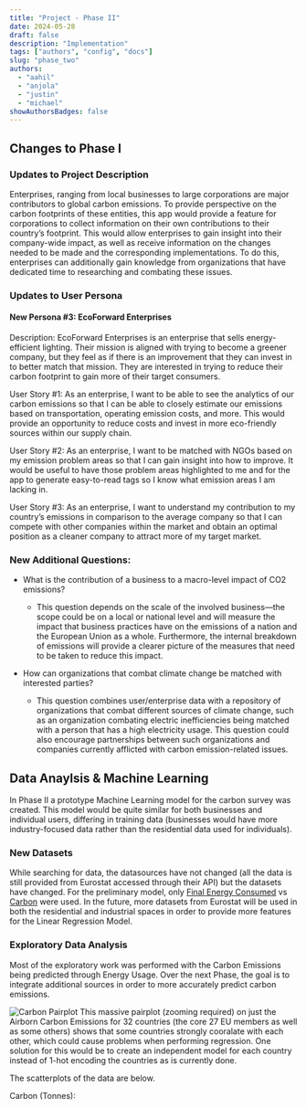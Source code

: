 ```yaml
---
title: "Project - Phase II"
date: 2024-05-28
draft: false
description: "Implementation"
tags: ["authors", "config", "docs"]
slug: "phase_two"
authors:
  - "aahil"
  - "anjola"
  - "justin"
  - "michael"
showAuthorsBadges: false
---
```


<script src="https://cdn.plot.ly/plotly-latest.min.js"></script>

## Changes to Phase I

### Updates to Project Description

Enterprises, ranging from local businesses to large corporations are major contributors to global carbon emissions. To provide perspective on the carbon footprints of these entities, this app would provide a feature for corporations to collect information on their own contributions to their country’s footprint. This would allow enterprises to gain insight into their company-wide impact, as well as receive information on the changes needed to be made and the corresponding implementations. To do this, enterprises can additionally gain knowledge from organizations that have dedicated time to researching and combating these issues.

### Updates to User Persona

#### New Persona #3: EcoForward Enterprises

Description: EcoForward Enterprises is an enterprise that sells energy-efficient lighting. Their mission is aligned with trying to become a greener company, but they feel as if there is an improvement that they can invest in to better match that mission. They are interested in trying to reduce their carbon footprint to gain more of their target consumers.

User Story #1: As an enterprise, I want to be able to see the analytics of our carbon emissions so that I can be able to closely estimate our emissions based on transportation, operating emission costs, and more. This would provide an opportunity to reduce costs and invest in more eco-friendly sources within our supply chain.

User Story #2: As an enterprise, I want to be matched with NGOs based on my emission problem areas so that I can gain insight into how to improve. It would be useful to have those problem areas highlighted to me and for the app to generate easy-to-read tags so I know what emission areas I am lacking in.

User Story #3: As an enterprise, I want to understand my contribution to my country’s emissions in comparison to the average company so that I can compete with other companies within the market and obtain an optimal position as a cleaner company to attract more of my target market.

### New Additional Questions:

- What is the contribution of a business to a macro-level impact of CO2 emissions?

  - This question depends on the scale of the involved business—the scope could be on a local or national level and will measure the impact that business practices have on the emissions of a nation and the European Union as a whole. Furthermore, the internal breakdown of emissions will provide a clearer picture of the measures that need to be taken to reduce this impact.

- How can organizations that combat climate change be matched with interested parties?

  - This question combines user/enterprise data with a repository of organizations that combat different sources of climate change, such as an organization combating electric inefficiencies being matched with a person that has a high electricity usage. This question could also encourage partnerships between such organizations and companies currently afflicted with carbon emission-related issues.

## Data Anaylsis & Machine Learning

In Phase II a prototype Machine Learning model for the carbon survey was created. This model would be quite similar for both businesses and individual users, differing in training data (businesses would have more industry-focused data rather than the residential data used for individuals).

### New Datasets

While searching for data, the datasources have not changed (all the data is still provided from Eurostat accessed through their API) but the datasets have changed. For the preliminary model, only [Final Energy Consumed](https://ec.europa.eu/eurostat/databrowser/view/nrg_cb_e__custom_11585674/default/table?lang=en) vs [Carbon](https://ec.europa.eu/eurostat/databrowser/view/env_ac_ainah_r2__custom_11584723/default/table?lang=en) were used. In the future, more datasets from Eurostat will be used in both the residential and industrial spaces in order to provide more features for the Linear Regression Model.

### Exploratory Data Analysis

Most of the exploratory work was performed with the Carbon Emissions being predicted through Energy Usage. Over the next Phase, the goal is to integrate additional sources in order to more accurately predict carbon emissions.

![Carbon Pairplot](./carbon_pairplot.png)
This massive pairplot (zooming required) on just the Airborn Carbon Emissions for 32 countries (the core 27 EU members as well as some others) shows that some countries strongly cooralate with each other, which could cause problems when performing regression. One solution for this would be to create an independent model for each country instead of 1-hot encoding the countries as is currently done.

The scatterplots of the data are below.

Carbon (Tonnes):

<div>
<div id="8d399dc7-c6fc-4dc3-ba64-df84411c89a0" class="plotly-graph-div" style="height:100%; width:100%;"></div>            <script type="text/javascript">                                    window.PLOTLYENV=window.PLOTLYENV || {};                                    if (document.getElementById("8d399dc7-c6fc-4dc3-ba64-df84411c89a0")) {                    Plotly.newPlot(                        "8d399dc7-c6fc-4dc3-ba64-df84411c89a0",                        [{"hovertemplate":"country=EU27_2020\\u003cbr\\u003etime=%{x}\\u003cbr\\u003evalue=%{y}\\u003cextra\\u003e\\u003c\\u002fextra\\u003e","legendgroup":"EU27_2020","marker":{"color":"#636efa","symbol":"circle"},"mode":"markers","name":"EU27_2020","orientation":"v","showlegend":true,"x":["2008","2009","2010","2011","2012","2013","2014","2015","2016","2017","2018","2019","2020","2021","2022"],"xaxis":"x","y":[8626928.75,7851179.61,8024312.0,7901995.31,7728876.39,7493978.46,7234802.44,7299142.02,7269867.78,7365308.32,7224855.15,6878667.56,6192649.36,6543663.17,6481157.74],"yaxis":"y","type":"scatter"},{"hovertemplate":"country=BE\\u003cbr\\u003etime=%{x}\\u003cbr\\u003evalue=%{y}\\u003cextra\\u003e\\u003c\\u002fextra\\u003e","legendgroup":"BE","marker":{"color":"#EF553B","symbol":"circle"},"mode":"markers","name":"BE","orientation":"v","showlegend":true,"x":["2008","2009","2010","2011","2012","2013","2014","2015","2016","2017","2018","2019","2020","2021","2022"],"xaxis":"x","y":[9840862.32,8740690.23,9243216.52,8519668.04,8149775.0,7916208.46,7686154.55,7876220.88,7799071.79,7776925.29,7879669.22,7840274.31,7188131.12,7139444.92,6821002.24],"yaxis":"y","type":"scatter"},{"hovertemplate":"country=BG\\u003cbr\\u003etime=%{x}\\u003cbr\\u003evalue=%{y}\\u003cextra\\u003e\\u003c\\u002fextra\\u003e","legendgroup":"BG","marker":{"color":"#00cc96","symbol":"circle"},"mode":"markers","name":"BG","orientation":"v","showlegend":true,"x":["2008","2009","2010","2011","2012","2013","2014","2015","2016","2017","2018","2019","2020","2021","2022"],"xaxis":"x","y":[8374278.1,7277828.03,7673499.85,8424931.82,7808042.43,7144298.7,7661685.75,8111630.72,7823731.5,8175206.26,7600569.84,7453706.39,6577156.14,7510443.21,8466050.23],"yaxis":"y","type":"scatter"},{"hovertemplate":"country=CZ\\u003cbr\\u003etime=%{x}\\u003cbr\\u003evalue=%{y}\\u003cextra\\u003e\\u003c\\u002fextra\\u003e","legendgroup":"CZ","marker":{"color":"#ab63fa","symbol":"circle"},"mode":"markers","name":"CZ","orientation":"v","showlegend":true,"x":["2008","2009","2010","2011","2012","2013","2014","2015","2016","2017","2018","2019","2020","2021","2022"],"xaxis":"x","y":[12088284.26,11049662.42,11228220.11,10997932.47,10544785.7,10067365.75,10008261.81,9937441.99,10111070.44,9905885.61,9963439.31,9416234.22,8426277.23,9081701.65,8901412.74],"yaxis":"y","type":"scatter"},{"hovertemplate":"country=DK\\u003cbr\\u003etime=%{x}\\u003cbr\\u003evalue=%{y}\\u003cextra\\u003e\\u003c\\u002fextra\\u003e","legendgroup":"DK","marker":{"color":"#FFA15A","symbol":"circle"},"mode":"markers","name":"DK","orientation":"v","showlegend":true,"x":["2008","2009","2010","2011","2012","2013","2014","2015","2016","2017","2018","2019","2020","2021","2022"],"xaxis":"x","y":[18472875.79,17176547.55,16767331.74,16608386.02,15347310.62,15031123.9,13930938.79,13829349.45,14258305.52,14200191.24,14551202.52,13944705.74,12272409.09,13090825.04,12372716.58],"yaxis":"y","type":"scatter"},{"hovertemplate":"country=DE\\u003cbr\\u003etime=%{x}\\u003cbr\\u003evalue=%{y}\\u003cextra\\u003e\\u003c\\u002fextra\\u003e","legendgroup":"DE","marker":{"color":"#19d3f3","symbol":"circle"},"mode":"markers","name":"DE","orientation":"v","showlegend":true,"x":["2008","2009","2010","2011","2012","2013","2014","2015","2016","2017","2018","2019","2020","2021","2022"],"xaxis":"x","y":[10115618.26,9321295.5,9667309.77,9668751.22,9767753.13,9890300.45,9336313.94,9357887.22,9211878.93,9040142.72,8728757.68,7930781.54,7039775.03,7528067.39,7391810.01],"yaxis":"y","type":"scatter"},{"hovertemplate":"country=EE\\u003cbr\\u003etime=%{x}\\u003cbr\\u003evalue=%{y}\\u003cextra\\u003e\\u003c\\u002fextra\\u003e","legendgroup":"EE","marker":{"color":"#FF6692","symbol":"circle"},"mode":"markers","name":"EE","orientation":"v","showlegend":true,"x":["2008","2009","2010","2011","2012","2013","2014","2015","2016","2017","2018","2019","2020","2021","2022"],"xaxis":"x","y":[15495691.7,12786692.77,16307459.75,16334728.68,15694048.49,17544493.57,16865413.94,14247370.94,15078665.84,16135658.92,15137532.82,10604154.24,7963695.24,8931589.31,10226904.55],"yaxis":"y","type":"scatter"},{"hovertemplate":"country=IE\\u003cbr\\u003etime=%{x}\\u003cbr\\u003evalue=%{y}\\u003cextra\\u003e\\u003c\\u002fextra\\u003e","legendgroup":"IE","marker":{"color":"#B6E880","symbol":"circle"},"mode":"markers","name":"IE","orientation":"v","showlegend":true,"x":["2008","2009","2010","2011","2012","2013","2014","2015","2016","2017","2018","2019","2020","2021","2022"],"xaxis":"x","y":[11599639.01,10448510.06,12043627.47,11509752.46,11892306.47,11896561.49,11936396.37,12350180.53,13161418.86,13576578.57,13664168.02,13104135.84,10471640.26,10935062.67,12040447.43],"yaxis":"y","type":"scatter"},{"hovertemplate":"country=EL\\u003cbr\\u003etime=%{x}\\u003cbr\\u003evalue=%{y}\\u003cextra\\u003e\\u003c\\u002fextra\\u003e","legendgroup":"EL","marker":{"color":"#FF97FF","symbol":"circle"},"mode":"markers","name":"EL","orientation":"v","showlegend":true,"x":["2008","2009","2010","2011","2012","2013","2014","2015","2016","2017","2018","2019","2020","2021","2022"],"xaxis":"x","y":[11023011.51,10354690.72,9989268.71,9620522.32,9558049.09,8893055.91,8668780.43,8372383.55,8222020.74,8770312.65,8747679.03,8190978.34,7159125.08,7404625.96,7486773.65],"yaxis":"y","type":"scatter"},{"hovertemplate":"country=ES\\u003cbr\\u003etime=%{x}\\u003cbr\\u003evalue=%{y}\\u003cextra\\u003e\\u003c\\u002fextra\\u003e","legendgroup":"ES","marker":{"color":"#FECB52","symbol":"circle"},"mode":"markers","name":"ES","orientation":"v","showlegend":true,"x":["2008","2009","2010","2011","2012","2013","2014","2015","2016","2017","2018","2019","2020","2021","2022"],"xaxis":"x","y":[7309667.12,6435677.13,6098359.65,6223872.41,6157580.45,5582920.07,5644578.55,5865209.93,5597726.47,5877877.61,5688642.44,5286026.97,4559963.59,4797265.04,4925200.55],"yaxis":"y","type":"scatter"},{"hovertemplate":"country=FR\\u003cbr\\u003etime=%{x}\\u003cbr\\u003evalue=%{y}\\u003cextra\\u003e\\u003c\\u002fextra\\u003e","legendgroup":"FR","marker":{"color":"#636efa","symbol":"circle"},"mode":"markers","name":"FR","orientation":"v","showlegend":true,"x":["2008","2009","2010","2011","2012","2013","2014","2015","2016","2017","2018","2019","2020","2021","2022"],"xaxis":"x","y":[6653317.15,6166276.04,6234057.62,5933114.42,5867591.23,5772556.79,5396696.3,5373290.66,5339385.7,5473355.17,5304094.58,5167548.92,4650664.25,4860548.57,4860614.98],"yaxis":"y","type":"scatter"},{"hovertemplate":"country=HR\\u003cbr\\u003etime=%{x}\\u003cbr\\u003evalue=%{y}\\u003cextra\\u003e\\u003c\\u002fextra\\u003e","legendgroup":"HR","marker":{"color":"#EF553B","symbol":"circle"},"mode":"markers","name":"HR","orientation":"v","showlegend":true,"x":["2008","2009","2010","2011","2012","2013","2014","2015","2016","2017","2018","2019","2020","2021","2022"],"xaxis":"x","y":[5743596.96,5214613.4,5173006.91,5157442.84,4777320.94,4573175.93,4448445.46,4494552.46,4522790.09,4768416.87,4551690.66,4631066.6,4481239.73,4627936.16,4606962.81],"yaxis":"y","type":"scatter"},{"hovertemplate":"country=IT\\u003cbr\\u003etime=%{x}\\u003cbr\\u003evalue=%{y}\\u003cextra\\u003e\\u003c\\u002fextra\\u003e","legendgroup":"IT","marker":{"color":"#00cc96","symbol":"circle"},"mode":"markers","name":"IT","orientation":"v","showlegend":true,"x":["2008","2009","2010","2011","2012","2013","2014","2015","2016","2017","2018","2019","2020","2021","2022"],"xaxis":"x","y":[7795851.87,6741917.65,6928656.17,6756489.81,6487892.06,5859784.44,5523957.09,5594673.93,5569147.23,5588750.03,5513539.82,5442001.72,4956810.63,5379280.59,5432207.73],"yaxis":"y","type":"scatter"},{"hovertemplate":"country=CY\\u003cbr\\u003etime=%{x}\\u003cbr\\u003evalue=%{y}\\u003cextra\\u003e\\u003c\\u002fextra\\u003e","legendgroup":"CY","marker":{"color":"#ab63fa","symbol":"circle"},"mode":"markers","name":"CY","orientation":"v","showlegend":true,"x":["2008","2009","2010","2011","2012","2013","2014","2015","2016","2017","2018","2019","2020","2021","2022"],"xaxis":"x","y":[11183735.7,10530223.3,9810262.08,8894269.75,8044428.37,7322766.43,7810898.18,7646758.0,8062773.8,8306246.6,8279133.71,7969957.25,7682750.74,7643435.48,7642788.91],"yaxis":"y","type":"scatter"},{"hovertemplate":"country=LV\\u003cbr\\u003etime=%{x}\\u003cbr\\u003evalue=%{y}\\u003cextra\\u003e\\u003c\\u002fextra\\u003e","legendgroup":"LV","marker":{"color":"#FFA15A","symbol":"circle"},"mode":"markers","name":"LV","orientation":"v","showlegend":true,"x":["2008","2009","2010","2011","2012","2013","2014","2015","2016","2017","2018","2019","2020","2021","2022"],"xaxis":"x","y":[5303185.14,4731464.3,5444515.55,5177981.7,5116481.72,5045809.54,5059065.91,5242554.97,5231307.71,5348290.65,5636546.19,5682612.88,4941039.01,5131370.03,4943358.24],"yaxis":"y","type":"scatter"},{"hovertemplate":"country=LT\\u003cbr\\u003etime=%{x}\\u003cbr\\u003evalue=%{y}\\u003cextra\\u003e\\u003c\\u002fextra\\u003e","legendgroup":"LT","marker":{"color":"#19d3f3","symbol":"circle"},"mode":"markers","name":"LT","orientation":"v","showlegend":true,"x":["2008","2009","2010","2011","2012","2013","2014","2015","2016","2017","2018","2019","2020","2021","2022"],"xaxis":"x","y":[6891628.78,5657549.19,5995297.31,6360230.36,6383491.21,6060614.6,6370309.76,6671007.22,6636496.74,6970335.32,7278184.08,7430063.51,8058967.02,7399266.99,6965986.46],"yaxis":"y","type":"scatter"},{"hovertemplate":"country=LU\\u003cbr\\u003etime=%{x}\\u003cbr\\u003evalue=%{y}\\u003cextra\\u003e\\u003c\\u002fextra\\u003e","legendgroup":"LU","marker":{"color":"#FF6692","symbol":"circle"},"mode":"markers","name":"LU","orientation":"v","showlegend":true,"x":["2008","2009","2010","2011","2012","2013","2014","2015","2016","2017","2018","2019","2020","2021","2022"],"xaxis":"x","y":[16962222.93,16693001.57,16565861.78,14896888.54,14301838.85,13676485.86,13784926.93,14970580.29,14410054.83,14040314.31,13997677.98,14722531.52,13061280.11,12776400.75,12090519.69],"yaxis":"y","type":"scatter"},{"hovertemplate":"country=HU\\u003cbr\\u003etime=%{x}\\u003cbr\\u003evalue=%{y}\\u003cextra\\u003e\\u003c\\u002fextra\\u003e","legendgroup":"HU","marker":{"color":"#B6E880","symbol":"circle"},"mode":"markers","name":"HU","orientation":"v","showlegend":true,"x":["2008","2009","2010","2011","2012","2013","2014","2015","2016","2017","2018","2019","2020","2021","2022"],"xaxis":"x","y":[6037923.19,5429119.41,5527873.99,5555349.42,5118860.96,4985632.75,5079385.95,5309836.06,5290183.46,5509981.5,5565000.66,5421994.89,5142940.18,5222883.12,5102020.49],"yaxis":"y","type":"scatter"},{"hovertemplate":"country=MT\\u003cbr\\u003etime=%{x}\\u003cbr\\u003evalue=%{y}\\u003cextra\\u003e\\u003c\\u002fextra\\u003e","legendgroup":"MT","marker":{"color":"#FF97FF","symbol":"circle"},"mode":"markers","name":"MT","orientation":"v","showlegend":true,"x":["2008","2009","2010","2011","2012","2013","2014","2015","2016","2017","2018","2019","2020","2021","2022"],"xaxis":"x","y":[7203973.0,6797318.87,6960574.76,6971615.72,7315305.97,6447085.64,6374488.39,4633918.05,3874020.46,4131167.13,4076519.06,4161781.55,3669234.4,3620338.22,3708475.74],"yaxis":"y","type":"scatter"},{"hovertemplate":"country=NL\\u003cbr\\u003etime=%{x}\\u003cbr\\u003evalue=%{y}\\u003cextra\\u003e\\u003c\\u002fextra\\u003e","legendgroup":"NL","marker":{"color":"#FECB52","symbol":"circle"},"mode":"markers","name":"NL","orientation":"v","showlegend":true,"x":["2008","2009","2010","2011","2012","2013","2014","2015","2016","2017","2018","2019","2020","2021","2022"],"xaxis":"x","y":[11551381.97,11097074.27,11499815.64,10936273.75,10657360.22,10592971.51,10521613.19,10825105.95,10711090.87,10491467.76,10134114.23,9903383.22,8766733.99,8753795.01,8227724.75],"yaxis":"y","type":"scatter"},{"hovertemplate":"country=AT\\u003cbr\\u003etime=%{x}\\u003cbr\\u003evalue=%{y}\\u003cextra\\u003e\\u003c\\u002fextra\\u003e","legendgroup":"AT","marker":{"color":"#636efa","symbol":"circle"},"mode":"markers","name":"AT","orientation":"v","showlegend":true,"x":["2008","2009","2010","2011","2012","2013","2014","2015","2016","2017","2018","2019","2020","2021","2022"],"xaxis":"x","y":[8097291.69,7308617.85,7700611.64,7481448.06,7098295.69,6888255.9,6561107.19,6612999.9,6464018.01,6743435.74,6412811.44,6733225.11,6017717.63,6421100.46,6063695.21],"yaxis":"y","type":"scatter"},{"hovertemplate":"country=PL\\u003cbr\\u003etime=%{x}\\u003cbr\\u003evalue=%{y}\\u003cextra\\u003e\\u003c\\u002fextra\\u003e","legendgroup":"PL","marker":{"color":"#EF553B","symbol":"circle"},"mode":"markers","name":"PL","orientation":"v","showlegend":true,"x":["2008","2009","2010","2011","2012","2013","2014","2015","2016","2017","2018","2019","2020","2021","2022"],"xaxis":"x","y":[9444706.91,8924261.65,9288855.03,9386433.81,9140778.57,9097624.14,8907491.07,8976477.85,9279493.13,9706232.03,9670243.48,9237050.64,8833756.4,9706927.16,9587311.38],"yaxis":"y","type":"scatter"},{"hovertemplate":"country=PT\\u003cbr\\u003etime=%{x}\\u003cbr\\u003evalue=%{y}\\u003cextra\\u003e\\u003c\\u002fextra\\u003e","legendgroup":"PT","marker":{"color":"#00cc96","symbol":"circle"},"mode":"markers","name":"PT","orientation":"v","showlegend":true,"x":["2008","2009","2010","2011","2012","2013","2014","2015","2016","2017","2018","2019","2020","2021","2022"],"xaxis":"x","y":[6489677.15,6178248.19,5739881.6,5697688.64,5624083.12,5473356.48,5493305.31,5910803.61,5715542.08,6229589.51,5908588.02,5545680.22,4810207.6,4695760.73,4882367.36],"yaxis":"y","type":"scatter"},{"hovertemplate":"country=RO\\u003cbr\\u003etime=%{x}\\u003cbr\\u003evalue=%{y}\\u003cextra\\u003e\\u003c\\u002fextra\\u003e","legendgroup":"RO","marker":{"color":"#ab63fa","symbol":"circle"},"mode":"markers","name":"RO","orientation":"v","showlegend":true,"x":["2008","2009","2010","2011","2012","2013","2014","2015","2016","2017","2018","2019","2020","2021","2022"],"xaxis":"x","y":[6792814.4,5751828.4,5581717.18,5895533.44,5748566.83,5205389.27,5195854.81,5160818.36,5081315.18,5218990.37,5256903.6,5097506.5,4886398.85,5009951.1,4775516.29],"yaxis":"y","type":"scatter"},{"hovertemplate":"country=SI\\u003cbr\\u003etime=%{x}\\u003cbr\\u003evalue=%{y}\\u003cextra\\u003e\\u003c\\u002fextra\\u003e","legendgroup":"SI","marker":{"color":"#FFA15A","symbol":"circle"},"mode":"markers","name":"SI","orientation":"v","showlegend":true,"x":["2008","2009","2010","2011","2012","2013","2014","2015","2016","2017","2018","2019","2020","2021","2022"],"xaxis":"x","y":[8093935.35,7375583.0,7437534.55,7280437.24,6938559.08,6798009.72,6112706.6,6231363.1,6484657.21,6547457.12,6628001.63,6513937.75,6220980.69,6120319.74,5858216.81],"yaxis":"y","type":"scatter"},{"hovertemplate":"country=SK\\u003cbr\\u003etime=%{x}\\u003cbr\\u003evalue=%{y}\\u003cextra\\u003e\\u003c\\u002fextra\\u003e","legendgroup":"SK","marker":{"color":"#19d3f3","symbol":"circle"},"mode":"markers","name":"SK","orientation":"v","showlegend":true,"x":["2008","2009","2010","2011","2012","2013","2014","2015","2016","2017","2018","2019","2020","2021","2022"],"xaxis":"x","y":[8115433.15,7304968.32,7305820.3,7294510.54,6765294.9,6676739.8,6405492.89,6471845.72,6515747.89,6638407.67,6633773.77,6145982.57,5635453.12,6232714.86,5658962.65],"yaxis":"y","type":"scatter"},{"hovertemplate":"country=FI\\u003cbr\\u003etime=%{x}\\u003cbr\\u003evalue=%{y}\\u003cextra\\u003e\\u003c\\u002fextra\\u003e","legendgroup":"FI","marker":{"color":"#FF6692","symbol":"circle"},"mode":"markers","name":"FI","orientation":"v","showlegend":true,"x":["2008","2009","2010","2011","2012","2013","2014","2015","2016","2017","2018","2019","2020","2021","2022"],"xaxis":"x","y":[12652929.15,12003558.2,13441161.42,11997445.75,10873832.79,10968185.92,10128634.2,9511454.86,10038993.36,9485754.23,9694404.22,9199287.59,7906406.45,7919041.52,7738452.67],"yaxis":"y","type":"scatter"},{"hovertemplate":"country=SE\\u003cbr\\u003etime=%{x}\\u003cbr\\u003evalue=%{y}\\u003cextra\\u003e\\u003c\\u002fextra\\u003e","legendgroup":"SE","marker":{"color":"#B6E880","symbol":"circle"},"mode":"markers","name":"SE","orientation":"v","showlegend":true,"x":["2008","2009","2010","2011","2012","2013","2014","2015","2016","2017","2018","2019","2020","2021","2022"],"xaxis":"x","y":[6147808.43,5514200.84,6147726.61,5607249.35,5236450.88,5048942.24,4857670.07,4842247.01,4891026.55,4694012.44,4593367.1,4439328.89,3917780.22,4090756.83,3979034.45],"yaxis":"y","type":"scatter"},{"hovertemplate":"country=IS\\u003cbr\\u003etime=%{x}\\u003cbr\\u003evalue=%{y}\\u003cextra\\u003e\\u003c\\u002fextra\\u003e","legendgroup":"IS","marker":{"color":"#FF97FF","symbol":"circle"},"mode":"markers","name":"IS","orientation":"v","showlegend":true,"x":["2008","2009","2010","2011","2012","2013","2014","2015","2016","2017","2018","2019","2020","2021","2022"],"xaxis":"x","y":[17704691.59,16180654.34,16184246.73,15554875.78,15875505.99,16678380.61,16456133.72,17975811.18,18999182.56,19816074.46,23787278.23,19303335.98,13880628.44,13663912.76,15608271.37],"yaxis":"y","type":"scatter"},{"hovertemplate":"country=NO\\u003cbr\\u003etime=%{x}\\u003cbr\\u003evalue=%{y}\\u003cextra\\u003e\\u003c\\u002fextra\\u003e","legendgroup":"NO","marker":{"color":"#FECB52","symbol":"circle"},"mode":"markers","name":"NO","orientation":"v","showlegend":true,"x":["2008","2009","2010","2011","2012","2013","2014","2015","2016","2017","2018","2019","2020","2021","2022"],"xaxis":"x","y":[12308807.83,11368305.58,11861900.26,12700895.28,12425877.26,12341836.36,12097582.9,13324274.85,11533448.95,11890017.84,12376829.9,12337209.38,11180613.64,11028020.94,11043629.85],"yaxis":"y","type":"scatter"},{"hovertemplate":"country=RS\\u003cbr\\u003etime=%{x}\\u003cbr\\u003evalue=%{y}\\u003cextra\\u003e\\u003c\\u002fextra\\u003e","legendgroup":"RS","marker":{"color":"#636efa","symbol":"circle"},"mode":"markers","name":"RS","orientation":"v","showlegend":true,"x":["2008","2009","2010","2011","2012","2013","2014","2015","2016","2017","2018","2019","2020","2021","2022"],"xaxis":"x","y":[0.0,0.0,0.0,0.0,0.0,0.0,0.0,0.0,0.0,0.0,0.0,0.0,0.0,0.0,0.0],"yaxis":"y","type":"scatter"},{"hovertemplate":"country=TR\\u003cbr\\u003etime=%{x}\\u003cbr\\u003evalue=%{y}\\u003cextra\\u003e\\u003c\\u002fextra\\u003e","legendgroup":"TR","marker":{"color":"#EF553B","symbol":"circle"},"mode":"markers","name":"TR","orientation":"v","showlegend":true,"x":["2008","2009","2010","2011","2012","2013","2014","2015","2016","2017","2018","2019","2020","2021","2022"],"xaxis":"x","y":[0.0,0.0,0.0,0.0,0.0,0.0,0.0,0.0,0.0,0.0,0.0,0.0,0.0,0.0,0.0],"yaxis":"y","type":"scatter"}],                        {"legend":{"title":{"text":"country"},"tracegroupgap":0},"margin":{"t":60},"template":{"data":{"barpolar":[{"marker":{"line":{"color":"#E5ECF6","width":0.5},"pattern":{"fillmode":"overlay","size":10,"solidity":0.2}},"type":"barpolar"}],"bar":[{"error_x":{"color":"#2a3f5f"},"error_y":{"color":"#2a3f5f"},"marker":{"line":{"color":"#E5ECF6","width":0.5},"pattern":{"fillmode":"overlay","size":10,"solidity":0.2}},"type":"bar"}],"carpet":[{"aaxis":{"endlinecolor":"#2a3f5f","gridcolor":"white","linecolor":"white","minorgridcolor":"white","startlinecolor":"#2a3f5f"},"baxis":{"endlinecolor":"#2a3f5f","gridcolor":"white","linecolor":"white","minorgridcolor":"white","startlinecolor":"#2a3f5f"},"type":"carpet"}],"choropleth":[{"colorbar":{"outlinewidth":0,"ticks":""},"type":"choropleth"}],"contourcarpet":[{"colorbar":{"outlinewidth":0,"ticks":""},"type":"contourcarpet"}],"contour":[{"colorbar":{"outlinewidth":0,"ticks":""},"colorscale":[[0.0,"#0d0887"],[0.1111111111111111,"#46039f"],[0.2222222222222222,"#7201a8"],[0.3333333333333333,"#9c179e"],[0.4444444444444444,"#bd3786"],[0.5555555555555556,"#d8576b"],[0.6666666666666666,"#ed7953"],[0.7777777777777778,"#fb9f3a"],[0.8888888888888888,"#fdca26"],[1.0,"#f0f921"]],"type":"contour"}],"heatmapgl":[{"colorbar":{"outlinewidth":0,"ticks":""},"colorscale":[[0.0,"#0d0887"],[0.1111111111111111,"#46039f"],[0.2222222222222222,"#7201a8"],[0.3333333333333333,"#9c179e"],[0.4444444444444444,"#bd3786"],[0.5555555555555556,"#d8576b"],[0.6666666666666666,"#ed7953"],[0.7777777777777778,"#fb9f3a"],[0.8888888888888888,"#fdca26"],[1.0,"#f0f921"]],"type":"heatmapgl"}],"heatmap":[{"colorbar":{"outlinewidth":0,"ticks":""},"colorscale":[[0.0,"#0d0887"],[0.1111111111111111,"#46039f"],[0.2222222222222222,"#7201a8"],[0.3333333333333333,"#9c179e"],[0.4444444444444444,"#bd3786"],[0.5555555555555556,"#d8576b"],[0.6666666666666666,"#ed7953"],[0.7777777777777778,"#fb9f3a"],[0.8888888888888888,"#fdca26"],[1.0,"#f0f921"]],"type":"heatmap"}],"histogram2dcontour":[{"colorbar":{"outlinewidth":0,"ticks":""},"colorscale":[[0.0,"#0d0887"],[0.1111111111111111,"#46039f"],[0.2222222222222222,"#7201a8"],[0.3333333333333333,"#9c179e"],[0.4444444444444444,"#bd3786"],[0.5555555555555556,"#d8576b"],[0.6666666666666666,"#ed7953"],[0.7777777777777778,"#fb9f3a"],[0.8888888888888888,"#fdca26"],[1.0,"#f0f921"]],"type":"histogram2dcontour"}],"histogram2d":[{"colorbar":{"outlinewidth":0,"ticks":""},"colorscale":[[0.0,"#0d0887"],[0.1111111111111111,"#46039f"],[0.2222222222222222,"#7201a8"],[0.3333333333333333,"#9c179e"],[0.4444444444444444,"#bd3786"],[0.5555555555555556,"#d8576b"],[0.6666666666666666,"#ed7953"],[0.7777777777777778,"#fb9f3a"],[0.8888888888888888,"#fdca26"],[1.0,"#f0f921"]],"type":"histogram2d"}],"histogram":[{"marker":{"pattern":{"fillmode":"overlay","size":10,"solidity":0.2}},"type":"histogram"}],"mesh3d":[{"colorbar":{"outlinewidth":0,"ticks":""},"type":"mesh3d"}],"parcoords":[{"line":{"colorbar":{"outlinewidth":0,"ticks":""}},"type":"parcoords"}],"pie":[{"automargin":true,"type":"pie"}],"scatter3d":[{"line":{"colorbar":{"outlinewidth":0,"ticks":""}},"marker":{"colorbar":{"outlinewidth":0,"ticks":""}},"type":"scatter3d"}],"scattercarpet":[{"marker":{"colorbar":{"outlinewidth":0,"ticks":""}},"type":"scattercarpet"}],"scattergeo":[{"marker":{"colorbar":{"outlinewidth":0,"ticks":""}},"type":"scattergeo"}],"scattergl":[{"marker":{"colorbar":{"outlinewidth":0,"ticks":""}},"type":"scattergl"}],"scattermapbox":[{"marker":{"colorbar":{"outlinewidth":0,"ticks":""}},"type":"scattermapbox"}],"scatterpolargl":[{"marker":{"colorbar":{"outlinewidth":0,"ticks":""}},"type":"scatterpolargl"}],"scatterpolar":[{"marker":{"colorbar":{"outlinewidth":0,"ticks":""}},"type":"scatterpolar"}],"scatter":[{"fillpattern":{"fillmode":"overlay","size":10,"solidity":0.2},"type":"scatter"}],"scatterternary":[{"marker":{"colorbar":{"outlinewidth":0,"ticks":""}},"type":"scatterternary"}],"surface":[{"colorbar":{"outlinewidth":0,"ticks":""},"colorscale":[[0.0,"#0d0887"],[0.1111111111111111,"#46039f"],[0.2222222222222222,"#7201a8"],[0.3333333333333333,"#9c179e"],[0.4444444444444444,"#bd3786"],[0.5555555555555556,"#d8576b"],[0.6666666666666666,"#ed7953"],[0.7777777777777778,"#fb9f3a"],[0.8888888888888888,"#fdca26"],[1.0,"#f0f921"]],"type":"surface"}],"table":[{"cells":{"fill":{"color":"#EBF0F8"},"line":{"color":"white"}},"header":{"fill":{"color":"#C8D4E3"},"line":{"color":"white"}},"type":"table"}]},"layout":{"annotationdefaults":{"arrowcolor":"#2a3f5f","arrowhead":0,"arrowwidth":1},"autotypenumbers":"strict","coloraxis":{"colorbar":{"outlinewidth":0,"ticks":""}},"colorscale":{"diverging":[[0,"#8e0152"],[0.1,"#c51b7d"],[0.2,"#de77ae"],[0.3,"#f1b6da"],[0.4,"#fde0ef"],[0.5,"#f7f7f7"],[0.6,"#e6f5d0"],[0.7,"#b8e186"],[0.8,"#7fbc41"],[0.9,"#4d9221"],[1,"#276419"]],"sequential":[[0.0,"#0d0887"],[0.1111111111111111,"#46039f"],[0.2222222222222222,"#7201a8"],[0.3333333333333333,"#9c179e"],[0.4444444444444444,"#bd3786"],[0.5555555555555556,"#d8576b"],[0.6666666666666666,"#ed7953"],[0.7777777777777778,"#fb9f3a"],[0.8888888888888888,"#fdca26"],[1.0,"#f0f921"]],"sequentialminus":[[0.0,"#0d0887"],[0.1111111111111111,"#46039f"],[0.2222222222222222,"#7201a8"],[0.3333333333333333,"#9c179e"],[0.4444444444444444,"#bd3786"],[0.5555555555555556,"#d8576b"],[0.6666666666666666,"#ed7953"],[0.7777777777777778,"#fb9f3a"],[0.8888888888888888,"#fdca26"],[1.0,"#f0f921"]]},"colorway":["#636efa","#EF553B","#00cc96","#ab63fa","#FFA15A","#19d3f3","#FF6692","#B6E880","#FF97FF","#FECB52"],"font":{"color":"#2a3f5f"},"geo":{"bgcolor":"white","lakecolor":"white","landcolor":"#E5ECF6","showlakes":true,"showland":true,"subunitcolor":"white"},"hoverlabel":{"align":"left"},"hovermode":"closest","mapbox":{"style":"light"},"paper_bgcolor":"white","plot_bgcolor":"#E5ECF6","polar":{"angularaxis":{"gridcolor":"white","linecolor":"white","ticks":""},"bgcolor":"#E5ECF6","radialaxis":{"gridcolor":"white","linecolor":"white","ticks":""}},"scene":{"xaxis":{"backgroundcolor":"#E5ECF6","gridcolor":"white","gridwidth":2,"linecolor":"white","showbackground":true,"ticks":"","zerolinecolor":"white"},"yaxis":{"backgroundcolor":"#E5ECF6","gridcolor":"white","gridwidth":2,"linecolor":"white","showbackground":true,"ticks":"","zerolinecolor":"white"},"zaxis":{"backgroundcolor":"#E5ECF6","gridcolor":"white","gridwidth":2,"linecolor":"white","showbackground":true,"ticks":"","zerolinecolor":"white"}},"shapedefaults":{"line":{"color":"#2a3f5f"}},"ternary":{"aaxis":{"gridcolor":"white","linecolor":"white","ticks":""},"baxis":{"gridcolor":"white","linecolor":"white","ticks":""},"bgcolor":"#E5ECF6","caxis":{"gridcolor":"white","linecolor":"white","ticks":""}},"title":{"x":0.05},"xaxis":{"automargin":true,"gridcolor":"white","linecolor":"white","ticks":"","title":{"standoff":15},"zerolinecolor":"white","zerolinewidth":2},"yaxis":{"automargin":true,"gridcolor":"white","linecolor":"white","ticks":"","title":{"standoff":15},"zerolinecolor":"white","zerolinewidth":2}}},"xaxis":{"anchor":"y","domain":[0.0,1.0],"title":{"text":"time"}},"yaxis":{"anchor":"x","domain":[0.0,1.0],"title":{"text":"value"}}},                        {"responsive": true}                    )                };                            </script>        
</div>

Energy (Giga-watt Hours):

<div>
                            <div id="e088bfc4-4914-4488-8cc2-4ab68fa6b75f" class="plotly-graph-div" style="height:100%; width:100%;"></div>            <script type="text/javascript">                                    window.PLOTLYENV=window.PLOTLYENV || {};                                    if (document.getElementById("e088bfc4-4914-4488-8cc2-4ab68fa6b75f")) {                    Plotly.newPlot(                        "e088bfc4-4914-4488-8cc2-4ab68fa6b75f",                        [{"hovertemplate":"country=EU27_2020\\u003cbr\\u003etime=%{x}\\u003cbr\\u003evalue=%{y}\\u003cextra\\u003e\\u003c\\u002fextra\\u003e","legendgroup":"EU27_2020","marker":{"color":"#636efa","symbol":"circle"},"mode":"markers","name":"EU27_2020","orientation":"v","showlegend":true,"x":["2008","2009","2010","2011","2012","2013","2014","2015","2016","2017","2018","2019","2020","2021","2022"],"xaxis":"x","y":[305128.218,292276.753,291540.094,321114.673,349454.141,332062.258,363686.914,387638.649,362524.588,366554.329,372348.275,369432.448,381008.85,401425.821,422411.977],"yaxis":"y","type":"scatter"},{"hovertemplate":"country=BE\\u003cbr\\u003etime=%{x}\\u003cbr\\u003evalue=%{y}\\u003cextra\\u003e\\u003c\\u002fextra\\u003e","legendgroup":"BE","marker":{"color":"#EF553B","symbol":"circle"},"mode":"markers","name":"BE","orientation":"v","showlegend":true,"x":["2008","2009","2010","2011","2012","2013","2014","2015","2016","2017","2018","2019","2020","2021","2022"],"xaxis":"x","y":[17158.0,9486.0,12395.0,13189.0,16848.0,17243.0,21791.0,23714.0,14648.0,14189.4,21635.9,12734.4,13721.9,15193.6,16349.6],"yaxis":"y","type":"scatter"},{"hovertemplate":"country=BG\\u003cbr\\u003etime=%{x}\\u003cbr\\u003evalue=%{y}\\u003cextra\\u003e\\u003c\\u002fextra\\u003e","legendgroup":"BG","marker":{"color":"#00cc96","symbol":"circle"},"mode":"markers","name":"BG","orientation":"v","showlegend":true,"x":["2008","2009","2010","2011","2012","2013","2014","2015","2016","2017","2018","2019","2020","2021","2022"],"xaxis":"x","y":[3097.0,2662.0,1167.0,1449.0,2353.0,3351.0,4319.0,4251.0,4568.0,3705.423,2222.726,3044.947,3706.736,1856.976,1470.003],"yaxis":"y","type":"scatter"},{"hovertemplate":"country=CZ\\u003cbr\\u003etime=%{x}\\u003cbr\\u003evalue=%{y}\\u003cextra\\u003e\\u003c\\u002fextra\\u003e","legendgroup":"CZ","marker":{"color":"#ab63fa","symbol":"circle"},"mode":"markers","name":"CZ","orientation":"v","showlegend":true,"x":["2008","2009","2010","2011","2012","2013","2014","2015","2016","2017","2018","2019","2020","2021","2022"],"xaxis":"x","y":[8520.0,8586.0,6642.0,10457.0,11587.0,10571.0,11842.0,16146.0,13817.0,15071.999,11573.41,11026.213,13368.051,15152.981,16726.075],"yaxis":"y","type":"scatter"},{"hovertemplate":"country=DK\\u003cbr\\u003etime=%{x}\\u003cbr\\u003evalue=%{y}\\u003cextra\\u003e\\u003c\\u002fextra\\u003e","legendgroup":"DK","marker":{"color":"#FFA15A","symbol":"circle"},"mode":"markers","name":"DK","orientation":"v","showlegend":true,"x":["2008","2009","2010","2011","2012","2013","2014","2015","2016","2017","2018","2019","2020","2021","2022"],"xaxis":"x","y":[12815.0,11208.0,10599.0,11694.0,15920.0,11459.0,12702.0,15644.747,14976.458,15218.109,15633.609,15981.899,18593.972,20119.85,18752.207],"yaxis":"y","type":"scatter"},{"hovertemplate":"country=DE\\u003cbr\\u003etime=%{x}\\u003cbr\\u003evalue=%{y}\\u003cextra\\u003e\\u003c\\u002fextra\\u003e","legendgroup":"DE","marker":{"color":"#19d3f3","symbol":"circle"},"mode":"markers","name":"DE","orientation":"v","showlegend":true,"x":["2008","2009","2010","2011","2012","2013","2014","2015","2016","2017","2018","2019","2020","2021","2022"],"xaxis":"x","y":[41670.0,41859.0,42962.0,51003.0,46268.0,39222.0,40435.0,37008.0,28338.0,27842.0,31727.0,40126.0,47853.0,51731.0,49331.0],"yaxis":"y","type":"scatter"},{"hovertemplate":"country=EE\\u003cbr\\u003etime=%{x}\\u003cbr\\u003evalue=%{y}\\u003cextra\\u003e\\u003c\\u002fextra\\u003e","legendgroup":"EE","marker":{"color":"#FF6692","symbol":"circle"},"mode":"markers","name":"EE","orientation":"v","showlegend":true,"x":["2008","2009","2010","2011","2012","2013","2014","2015","2016","2017","2018","2019","2020","2021","2022"],"xaxis":"x","y":[1369.0,3025.0,1100.0,1690.0,2710.0,2712.0,3730.0,5452.0,3577.0,2281.0,3053.0,4861.0,7367.0,7332.438,7183.0],"yaxis":"y","type":"scatter"},{"hovertemplate":"country=IE\\u003cbr\\u003etime=%{x}\\u003cbr\\u003evalue=%{y}\\u003cextra\\u003e\\u003c\\u002fextra\\u003e","legendgroup":"IE","marker":{"color":"#B6E880","symbol":"circle"},"mode":"markers","name":"IE","orientation":"v","showlegend":true,"x":["2008","2009","2010","2011","2012","2013","2014","2015","2016","2017","2018","2019","2020","2021","2022"],"xaxis":"x","y":[753.031,939.217,759.887,731.622,783.605,2625.164,2853.015,1751.975,871.263,1116.408,1621.519,2179.579,1761.112,2450.715,1581.629],"yaxis":"y","type":"scatter"},{"hovertemplate":"country=EL\\u003cbr\\u003etime=%{x}\\u003cbr\\u003evalue=%{y}\\u003cextra\\u003e\\u003c\\u002fextra\\u003e","legendgroup":"EL","marker":{"color":"#FF97FF","symbol":"circle"},"mode":"markers","name":"EL","orientation":"v","showlegend":true,"x":["2008","2009","2010","2011","2012","2013","2014","2015","2016","2017","2018","2019","2020","2021","2022"],"xaxis":"x","y":[7575.0,7600.0,8517.0,7180.0,5954.0,5788.0,9461.0,11081.0,9833.0,8696.0,8550.0,11067.0,9831.0,7581.0,7751.0],"yaxis":"y","type":"scatter"},{"hovertemplate":"country=ES\\u003cbr\\u003etime=%{x}\\u003cbr\\u003evalue=%{y}\\u003cextra\\u003e\\u003c\\u002fextra\\u003e","legendgroup":"ES","marker":{"color":"#FECB52","symbol":"circle"},"mode":"markers","name":"ES","orientation":"v","showlegend":true,"x":["2008","2009","2010","2011","2012","2013","2014","2015","2016","2017","2018","2019","2020","2021","2022"],"xaxis":"x","y":[5881.0,6751.0,5206.0,7932.0,7787.0,9887.0,12310.0,14956.0,21845.0,23762.0,24018.0,18720.84,17928.364,17411.223,8031.52],"yaxis":"y","type":"scatter"},{"hovertemplate":"country=FR\\u003cbr\\u003etime=%{x}\\u003cbr\\u003evalue=%{y}\\u003cextra\\u003e\\u003c\\u002fextra\\u003e","legendgroup":"FR","marker":{"color":"#636efa","symbol":"circle"},"mode":"markers","name":"FR","orientation":"v","showlegend":true,"x":["2008","2009","2010","2011","2012","2013","2014","2015","2016","2017","2018","2019","2020","2021","2022"],"xaxis":"x","y":[10748.0,18517.0,19475.0,9501.0,12213.0,11687.0,7873.0,9961.0,19903.0,21119.18,13512.09,15631.75,19536.102,24334.451,52437.269],"yaxis":"y","type":"scatter"},{"hovertemplate":"country=HR\\u003cbr\\u003etime=%{x}\\u003cbr\\u003evalue=%{y}\\u003cextra\\u003e\\u003c\\u002fextra\\u003e","legendgroup":"HR","marker":{"color":"#EF553B","symbol":"circle"},"mode":"markers","name":"HR","orientation":"v","showlegend":true,"x":["2008","2009","2010","2011","2012","2013","2014","2015","2016","2017","2018","2019","2020","2021","2022"],"xaxis":"x","y":[12254.0,11892.0,12415.0,13985.0,13174.0,11260.0,10898.0,13158.0,12398.0,12157.9,12693.4,11400.8,10491.0,11504.7,11919.7],"yaxis":"y","type":"scatter"},{"hovertemplate":"country=IT\\u003cbr\\u003etime=%{x}\\u003cbr\\u003evalue=%{y}\\u003cextra\\u003e\\u003c\\u002fextra\\u003e","legendgroup":"IT","marker":{"color":"#00cc96","symbol":"circle"},"mode":"markers","name":"IT","orientation":"v","showlegend":true,"x":["2008","2009","2010","2011","2012","2013","2014","2015","2016","2017","2018","2019","2020","2021","2022"],"xaxis":"x","y":[43433.0,47070.0,45987.0,47519.0,45407.0,44338.0,46747.0,50849.0,43181.0,42894.881,47170.204,43974.94,39789.94,46571.698,47391.065],"yaxis":"y","type":"scatter"},{"hovertemplate":"country=CY\\u003cbr\\u003etime=%{x}\\u003cbr\\u003evalue=%{y}\\u003cextra\\u003e\\u003c\\u002fextra\\u003e","legendgroup":"CY","marker":{"color":"#ab63fa","symbol":"circle"},"mode":"markers","name":"CY","orientation":"v","showlegend":true,"x":["2008","2009","2010","2011","2012","2013","2014","2015","2016","2017","2018","2019","2020","2021","2022"],"xaxis":"x","y":[0.0,0.0,0.0,0.0,0.0,0.0,0.0,0.0,0.0,0.0,0.0,0.0,0.0,0.0,0.0],"yaxis":"y","type":"scatter"},{"hovertemplate":"country=LV\\u003cbr\\u003etime=%{x}\\u003cbr\\u003evalue=%{y}\\u003cextra\\u003e\\u003c\\u002fextra\\u003e","legendgroup":"LV","marker":{"color":"#FFA15A","symbol":"circle"},"mode":"markers","name":"LV","orientation":"v","showlegend":true,"x":["2008","2009","2010","2011","2012","2013","2014","2015","2016","2017","2018","2019","2020","2021","2022"],"xaxis":"x","y":[4643.0,4259.0,3973.0,4009.0,4935.0,5005.0,5340.0,5246.0,4828.0,4072.912,5173.682,4610.761,4173.365,4666.37,5308.232],"yaxis":"y","type":"scatter"},{"hovertemplate":"country=LT\\u003cbr\\u003etime=%{x}\\u003cbr\\u003evalue=%{y}\\u003cextra\\u003e\\u003c\\u002fextra\\u003e","legendgroup":"LT","marker":{"color":"#19d3f3","symbol":"circle"},"mode":"markers","name":"LT","orientation":"v","showlegend":true,"x":["2008","2009","2010","2011","2012","2013","2014","2015","2016","2017","2018","2019","2020","2021","2022"],"xaxis":"x","y":[5649.0,4783.0,8174.0,8086.0,8060.0,8073.0,8521.0,7938.0,11106.0,11926.2,12847.5,13267.9,12013.4,12478.9,12933.9],"yaxis":"y","type":"scatter"},{"hovertemplate":"country=LU\\u003cbr\\u003etime=%{x}\\u003cbr\\u003evalue=%{y}\\u003cextra\\u003e\\u003c\\u002fextra\\u003e","legendgroup":"LU","marker":{"color":"#FF6692","symbol":"circle"},"mode":"markers","name":"LU","orientation":"v","showlegend":true,"x":["2008","2009","2010","2011","2012","2013","2014","2015","2016","2017","2018","2019","2020","2021","2022"],"xaxis":"x","y":[6829.873,6022.472,7279.51,7096.34,6732.098,6851.524,6961.176,7518.755,7718.393,7566.69,7553.012,6817.52,6543.493,6758.47,7146.086],"yaxis":"y","type":"scatter"},{"hovertemplate":"country=HU\\u003cbr\\u003etime=%{x}\\u003cbr\\u003evalue=%{y}\\u003cextra\\u003e\\u003c\\u002fextra\\u003e","legendgroup":"HU","marker":{"color":"#B6E880","symbol":"circle"},"mode":"markers","name":"HU","orientation":"v","showlegend":true,"x":["2008","2009","2010","2011","2012","2013","2014","2015","2016","2017","2018","2019","2020","2021","2022"],"xaxis":"x","y":[12774.0,10972.0,9897.0,14664.0,16970.0,16635.0,19079.0,19935.0,17951.0,19803.0,18613.0,19853.0,19176.0,19967.0,21589.0],"yaxis":"y","type":"scatter"},{"hovertemplate":"country=MT\\u003cbr\\u003etime=%{x}\\u003cbr\\u003evalue=%{y}\\u003cextra\\u003e\\u003c\\u002fextra\\u003e","legendgroup":"MT","marker":{"color":"#FF97FF","symbol":"circle"},"mode":"markers","name":"MT","orientation":"v","showlegend":true,"x":["2008","2009","2010","2011","2012","2013","2014","2015","2016","2017","2018","2019","2020","2021","2022"],"xaxis":"x","y":[0.0,0.0,0.0,0.0,0.0,0.0,0.0,1054.0,1526.688,897.066,631.293,656.756,419.81,547.25,646.139],"yaxis":"y","type":"scatter"},{"hovertemplate":"country=NL\\u003cbr\\u003etime=%{x}\\u003cbr\\u003evalue=%{y}\\u003cextra\\u003e\\u003c\\u002fextra\\u003e","legendgroup":"NL","marker":{"color":"#FECB52","symbol":"circle"},"mode":"markers","name":"NL","orientation":"v","showlegend":true,"x":["2008","2009","2010","2011","2012","2013","2014","2015","2016","2017","2018","2019","2020","2021","2022"],"xaxis":"x","y":[24967.0,15452.0,15583.0,20620.0,32155.723,33252.0,32855.0,30760.009,24257.626,22457.716,26754.589,20402.855,19773.283,20885.396,18544.448],"yaxis":"y","type":"scatter"},{"hovertemplate":"country=AT\\u003cbr\\u003etime=%{x}\\u003cbr\\u003evalue=%{y}\\u003cextra\\u003e\\u003c\\u002fextra\\u003e","legendgroup":"AT","marker":{"color":"#636efa","symbol":"circle"},"mode":"markers","name":"AT","orientation":"v","showlegend":true,"x":["2008","2009","2010","2011","2012","2013","2014","2015","2016","2017","2018","2019","2020","2021","2022"],"xaxis":"x","y":[19795.314,19542.064,19908.697,24976.711,23429.715,24959.57,26711.723,29389.163,26366.16,29362.427,28076.136,26046.847,24522.492,26436.192,28595.17],"yaxis":"y","type":"scatter"},{"hovertemplate":"country=PL\\u003cbr\\u003etime=%{x}\\u003cbr\\u003evalue=%{y}\\u003cextra\\u003e\\u003c\\u002fextra\\u003e","legendgroup":"PL","marker":{"color":"#EF553B","symbol":"circle"},"mode":"markers","name":"PL","orientation":"v","showlegend":true,"x":["2008","2009","2010","2011","2012","2013","2014","2015","2016","2017","2018","2019","2020","2021","2022"],"xaxis":"x","y":[9034.0,7403.0,6310.0,6780.0,9803.0,7801.0,13508.0,14459.0,14017.0,13271.0,13815.804,17868.327,20624.119,15099.836,15237.63],"yaxis":"y","type":"scatter"},{"hovertemplate":"country=PT\\u003cbr\\u003etime=%{x}\\u003cbr\\u003evalue=%{y}\\u003cextra\\u003e\\u003c\\u002fextra\\u003e","legendgroup":"PT","marker":{"color":"#00cc96","symbol":"circle"},"mode":"markers","name":"PT","orientation":"v","showlegend":true,"x":["2008","2009","2010","2011","2012","2013","2014","2015","2016","2017","2018","2019","2020","2021","2022"],"xaxis":"x","y":[10744.0,7598.0,5814.0,6742.0,10766.0,8100.0,7247.0,8077.0,4616.0,5505.732,5667.568,8099.208,7553.113,9544.418,12314.691],"yaxis":"y","type":"scatter"},{"hovertemplate":"country=RO\\u003cbr\\u003etime=%{x}\\u003cbr\\u003evalue=%{y}\\u003cextra\\u003e\\u003c\\u002fextra\\u003e","legendgroup":"RO","marker":{"color":"#ab63fa","symbol":"circle"},"mode":"markers","name":"RO","orientation":"v","showlegend":true,"x":["2008","2009","2010","2011","2012","2013","2014","2015","2016","2017","2018","2019","2020","2021","2022"],"xaxis":"x","y":[921.0,651.0,767.0,3410.0,3903.0,2737.0,2811.0,4492.0,4177.0,4841.754,3696.594,5492.633,8251.648,8697.204,8653.371],"yaxis":"y","type":"scatter"},{"hovertemplate":"country=SI\\u003cbr\\u003etime=%{x}\\u003cbr\\u003evalue=%{y}\\u003cextra\\u003e\\u003c\\u002fextra\\u003e","legendgroup":"SI","marker":{"color":"#FFA15A","symbol":"circle"},"mode":"markers","name":"SI","orientation":"v","showlegend":true,"x":["2008","2009","2010","2011","2012","2013","2014","2015","2016","2017","2018","2019","2020","2021","2022"],"xaxis":"x","y":[6225.0,7780.0,8625.0,7036.0,7452.0,7521.0,7254.0,9045.0,8359.0,9132.532,8930.239,9021.273,7119.95,8387.153,10198.242],"yaxis":"y","type":"scatter"},{"hovertemplate":"country=SK\\u003cbr\\u003etime=%{x}\\u003cbr\\u003evalue=%{y}\\u003cextra\\u003e\\u003c\\u002fextra\\u003e","legendgroup":"SK","marker":{"color":"#19d3f3","symbol":"circle"},"mode":"markers","name":"SK","orientation":"v","showlegend":true,"x":["2008","2009","2010","2011","2012","2013","2014","2015","2016","2017","2018","2019","2020","2021","2022"],"xaxis":"x","y":[9412.0,8994.0,7334.0,11227.0,13472.0,10719.0,12964.0,14999.0,13249.0,15563.0,12428.0,13538.0,13289.0,13884.0,16743.0],"yaxis":"y","type":"scatter"},{"hovertemplate":"country=FI\\u003cbr\\u003etime=%{x}\\u003cbr\\u003evalue=%{y}\\u003cextra\\u003e\\u003c\\u002fextra\\u003e","legendgroup":"FI","marker":{"color":"#FF6692","symbol":"circle"},"mode":"markers","name":"FI","orientation":"v","showlegend":true,"x":["2008","2009","2010","2011","2012","2013","2014","2015","2016","2017","2018","2019","2020","2021","2022"],"xaxis":"x","y":[16107.0,15460.0,15719.0,17656.0,19089.0,17591.0,21622.0,21459.0,22110.0,22204.0,22548.0,23938.0,21774.0,24492.0,19397.0],"yaxis":"y","type":"scatter"},{"hovertemplate":"country=SE\\u003cbr\\u003etime=%{x}\\u003cbr\\u003evalue=%{y}\\u003cextra\\u003e\\u003c\\u002fextra\\u003e","legendgroup":"SE","marker":{"color":"#B6E880","symbol":"circle"},"mode":"markers","name":"SE","orientation":"v","showlegend":true,"x":["2008","2009","2010","2011","2012","2013","2014","2015","2016","2017","2018","2019","2020","2021","2022"],"xaxis":"x","y":[12754.0,13765.0,14931.0,12481.0,11682.0,12674.0,13852.0,9294.0,14287.0,11896.0,12202.0,9070.0,11827.0,8341.0,6181.0],"yaxis":"y","type":"scatter"},{"hovertemplate":"country=IS\\u003cbr\\u003etime=%{x}\\u003cbr\\u003evalue=%{y}\\u003cextra\\u003e\\u003c\\u002fextra\\u003e","legendgroup":"IS","marker":{"color":"#FF97FF","symbol":"circle"},"mode":"markers","name":"IS","orientation":"v","showlegend":true,"x":["2008","2009","2010","2011","2012","2013","2014","2015","2016","2017","2018","2019","2020","2021","2022"],"xaxis":"x","y":[0.0,0.0,0.0,0.0,0.0,0.0,0.0,0.0,0.0,0.0,0.0,0.0,0.0,0.0,null],"yaxis":"y","type":"scatter"},{"hovertemplate":"country=NO\\u003cbr\\u003etime=%{x}\\u003cbr\\u003evalue=%{y}\\u003cextra\\u003e\\u003c\\u002fextra\\u003e","legendgroup":"NO","marker":{"color":"#FECB52","symbol":"circle"},"mode":"markers","name":"NO","orientation":"v","showlegend":true,"x":["2008","2009","2010","2011","2012","2013","2014","2015","2016","2017","2018","2019","2020","2021","2022"],"xaxis":"x","y":[3412.0,5651.0,14673.0,11254.0,4191.0,10135.0,6347.0,7371.0,5740.0,6111.0,8339.724,12353.0,4496.145,8235.069,13271.0],"yaxis":"y","type":"scatter"},{"hovertemplate":"country=RS\\u003cbr\\u003etime=%{x}\\u003cbr\\u003evalue=%{y}\\u003cextra\\u003e\\u003c\\u002fextra\\u003e","legendgroup":"RS","marker":{"color":"#636efa","symbol":"circle"},"mode":"markers","name":"RS","orientation":"v","showlegend":true,"x":["2008","2009","2010","2011","2012","2013","2014","2015","2016","2017","2018","2019","2020","2021","2022"],"xaxis":"x","y":[8875.0,5184.0,5620.0,6701.0,5781.0,4077.0,7008.0,6303.0,5068.0,6549.189,6400.007,5416.609,5069.528,6984.008,8446.83],"yaxis":"y","type":"scatter"},{"hovertemplate":"country=TR\\u003cbr\\u003etime=%{x}\\u003cbr\\u003evalue=%{y}\\u003cextra\\u003e\\u003c\\u002fextra\\u003e","legendgroup":"TR","marker":{"color":"#EF553B","symbol":"circle"},"mode":"markers","name":"TR","orientation":"v","showlegend":true,"x":["2008","2009","2010","2011","2012","2013","2014","2015","2016","2017","2018","2019","2020","2021","2022"],"xaxis":"x","y":[789.0,812.0,1144.0,4556.0,5827.0,7429.0,7953.0,7136.0,6330.0,2728.268,2476.887,2211.506,1889.521,2334.453,6438.816],"yaxis":"y","type":"scatter"}],                        {"legend":{"title":{"text":"country"},"tracegroupgap":0},"margin":{"t":60},"template":{"data":{"barpolar":[{"marker":{"line":{"color":"#E5ECF6","width":0.5},"pattern":{"fillmode":"overlay","size":10,"solidity":0.2}},"type":"barpolar"}],"bar":[{"error_x":{"color":"#2a3f5f"},"error_y":{"color":"#2a3f5f"},"marker":{"line":{"color":"#E5ECF6","width":0.5},"pattern":{"fillmode":"overlay","size":10,"solidity":0.2}},"type":"bar"}],"carpet":[{"aaxis":{"endlinecolor":"#2a3f5f","gridcolor":"white","linecolor":"white","minorgridcolor":"white","startlinecolor":"#2a3f5f"},"baxis":{"endlinecolor":"#2a3f5f","gridcolor":"white","linecolor":"white","minorgridcolor":"white","startlinecolor":"#2a3f5f"},"type":"carpet"}],"choropleth":[{"colorbar":{"outlinewidth":0,"ticks":""},"type":"choropleth"}],"contourcarpet":[{"colorbar":{"outlinewidth":0,"ticks":""},"type":"contourcarpet"}],"contour":[{"colorbar":{"outlinewidth":0,"ticks":""},"colorscale":[[0.0,"#0d0887"],[0.1111111111111111,"#46039f"],[0.2222222222222222,"#7201a8"],[0.3333333333333333,"#9c179e"],[0.4444444444444444,"#bd3786"],[0.5555555555555556,"#d8576b"],[0.6666666666666666,"#ed7953"],[0.7777777777777778,"#fb9f3a"],[0.8888888888888888,"#fdca26"],[1.0,"#f0f921"]],"type":"contour"}],"heatmapgl":[{"colorbar":{"outlinewidth":0,"ticks":""},"colorscale":[[0.0,"#0d0887"],[0.1111111111111111,"#46039f"],[0.2222222222222222,"#7201a8"],[0.3333333333333333,"#9c179e"],[0.4444444444444444,"#bd3786"],[0.5555555555555556,"#d8576b"],[0.6666666666666666,"#ed7953"],[0.7777777777777778,"#fb9f3a"],[0.8888888888888888,"#fdca26"],[1.0,"#f0f921"]],"type":"heatmapgl"}],"heatmap":[{"colorbar":{"outlinewidth":0,"ticks":""},"colorscale":[[0.0,"#0d0887"],[0.1111111111111111,"#46039f"],[0.2222222222222222,"#7201a8"],[0.3333333333333333,"#9c179e"],[0.4444444444444444,"#bd3786"],[0.5555555555555556,"#d8576b"],[0.6666666666666666,"#ed7953"],[0.7777777777777778,"#fb9f3a"],[0.8888888888888888,"#fdca26"],[1.0,"#f0f921"]],"type":"heatmap"}],"histogram2dcontour":[{"colorbar":{"outlinewidth":0,"ticks":""},"colorscale":[[0.0,"#0d0887"],[0.1111111111111111,"#46039f"],[0.2222222222222222,"#7201a8"],[0.3333333333333333,"#9c179e"],[0.4444444444444444,"#bd3786"],[0.5555555555555556,"#d8576b"],[0.6666666666666666,"#ed7953"],[0.7777777777777778,"#fb9f3a"],[0.8888888888888888,"#fdca26"],[1.0,"#f0f921"]],"type":"histogram2dcontour"}],"histogram2d":[{"colorbar":{"outlinewidth":0,"ticks":""},"colorscale":[[0.0,"#0d0887"],[0.1111111111111111,"#46039f"],[0.2222222222222222,"#7201a8"],[0.3333333333333333,"#9c179e"],[0.4444444444444444,"#bd3786"],[0.5555555555555556,"#d8576b"],[0.6666666666666666,"#ed7953"],[0.7777777777777778,"#fb9f3a"],[0.8888888888888888,"#fdca26"],[1.0,"#f0f921"]],"type":"histogram2d"}],"histogram":[{"marker":{"pattern":{"fillmode":"overlay","size":10,"solidity":0.2}},"type":"histogram"}],"mesh3d":[{"colorbar":{"outlinewidth":0,"ticks":""},"type":"mesh3d"}],"parcoords":[{"line":{"colorbar":{"outlinewidth":0,"ticks":""}},"type":"parcoords"}],"pie":[{"automargin":true,"type":"pie"}],"scatter3d":[{"line":{"colorbar":{"outlinewidth":0,"ticks":""}},"marker":{"colorbar":{"outlinewidth":0,"ticks":""}},"type":"scatter3d"}],"scattercarpet":[{"marker":{"colorbar":{"outlinewidth":0,"ticks":""}},"type":"scattercarpet"}],"scattergeo":[{"marker":{"colorbar":{"outlinewidth":0,"ticks":""}},"type":"scattergeo"}],"scattergl":[{"marker":{"colorbar":{"outlinewidth":0,"ticks":""}},"type":"scattergl"}],"scattermapbox":[{"marker":{"colorbar":{"outlinewidth":0,"ticks":""}},"type":"scattermapbox"}],"scatterpolargl":[{"marker":{"colorbar":{"outlinewidth":0,"ticks":""}},"type":"scatterpolargl"}],"scatterpolar":[{"marker":{"colorbar":{"outlinewidth":0,"ticks":""}},"type":"scatterpolar"}],"scatter":[{"fillpattern":{"fillmode":"overlay","size":10,"solidity":0.2},"type":"scatter"}],"scatterternary":[{"marker":{"colorbar":{"outlinewidth":0,"ticks":""}},"type":"scatterternary"}],"surface":[{"colorbar":{"outlinewidth":0,"ticks":""},"colorscale":[[0.0,"#0d0887"],[0.1111111111111111,"#46039f"],[0.2222222222222222,"#7201a8"],[0.3333333333333333,"#9c179e"],[0.4444444444444444,"#bd3786"],[0.5555555555555556,"#d8576b"],[0.6666666666666666,"#ed7953"],[0.7777777777777778,"#fb9f3a"],[0.8888888888888888,"#fdca26"],[1.0,"#f0f921"]],"type":"surface"}],"table":[{"cells":{"fill":{"color":"#EBF0F8"},"line":{"color":"white"}},"header":{"fill":{"color":"#C8D4E3"},"line":{"color":"white"}},"type":"table"}]},"layout":{"annotationdefaults":{"arrowcolor":"#2a3f5f","arrowhead":0,"arrowwidth":1},"autotypenumbers":"strict","coloraxis":{"colorbar":{"outlinewidth":0,"ticks":""}},"colorscale":{"diverging":[[0,"#8e0152"],[0.1,"#c51b7d"],[0.2,"#de77ae"],[0.3,"#f1b6da"],[0.4,"#fde0ef"],[0.5,"#f7f7f7"],[0.6,"#e6f5d0"],[0.7,"#b8e186"],[0.8,"#7fbc41"],[0.9,"#4d9221"],[1,"#276419"]],"sequential":[[0.0,"#0d0887"],[0.1111111111111111,"#46039f"],[0.2222222222222222,"#7201a8"],[0.3333333333333333,"#9c179e"],[0.4444444444444444,"#bd3786"],[0.5555555555555556,"#d8576b"],[0.6666666666666666,"#ed7953"],[0.7777777777777778,"#fb9f3a"],[0.8888888888888888,"#fdca26"],[1.0,"#f0f921"]],"sequentialminus":[[0.0,"#0d0887"],[0.1111111111111111,"#46039f"],[0.2222222222222222,"#7201a8"],[0.3333333333333333,"#9c179e"],[0.4444444444444444,"#bd3786"],[0.5555555555555556,"#d8576b"],[0.6666666666666666,"#ed7953"],[0.7777777777777778,"#fb9f3a"],[0.8888888888888888,"#fdca26"],[1.0,"#f0f921"]]},"colorway":["#636efa","#EF553B","#00cc96","#ab63fa","#FFA15A","#19d3f3","#FF6692","#B6E880","#FF97FF","#FECB52"],"font":{"color":"#2a3f5f"},"geo":{"bgcolor":"white","lakecolor":"white","landcolor":"#E5ECF6","showlakes":true,"showland":true,"subunitcolor":"white"},"hoverlabel":{"align":"left"},"hovermode":"closest","mapbox":{"style":"light"},"paper_bgcolor":"white","plot_bgcolor":"#E5ECF6","polar":{"angularaxis":{"gridcolor":"white","linecolor":"white","ticks":""},"bgcolor":"#E5ECF6","radialaxis":{"gridcolor":"white","linecolor":"white","ticks":""}},"scene":{"xaxis":{"backgroundcolor":"#E5ECF6","gridcolor":"white","gridwidth":2,"linecolor":"white","showbackground":true,"ticks":"","zerolinecolor":"white"},"yaxis":{"backgroundcolor":"#E5ECF6","gridcolor":"white","gridwidth":2,"linecolor":"white","showbackground":true,"ticks":"","zerolinecolor":"white"},"zaxis":{"backgroundcolor":"#E5ECF6","gridcolor":"white","gridwidth":2,"linecolor":"white","showbackground":true,"ticks":"","zerolinecolor":"white"}},"shapedefaults":{"line":{"color":"#2a3f5f"}},"ternary":{"aaxis":{"gridcolor":"white","linecolor":"white","ticks":""},"baxis":{"gridcolor":"white","linecolor":"white","ticks":""},"bgcolor":"#E5ECF6","caxis":{"gridcolor":"white","linecolor":"white","ticks":""}},"title":{"x":0.05},"xaxis":{"automargin":true,"gridcolor":"white","linecolor":"white","ticks":"","title":{"standoff":15},"zerolinecolor":"white","zerolinewidth":2},"yaxis":{"automargin":true,"gridcolor":"white","linecolor":"white","ticks":"","title":{"standoff":15},"zerolinecolor":"white","zerolinewidth":2}}},"xaxis":{"anchor":"y","domain":[0.0,1.0],"title":{"text":"time"}},"yaxis":{"anchor":"x","domain":[0.0,1.0],"title":{"text":"value"}}},                        {"responsive": true}                    )                };                            </script>        
</div>

The following graph shows a scatter plot of the aftermentioned Carbon (Y-axis) and Energy(X-axis). It can be observed that some relationship exists, with most of the points being on the left side of the graph, tending downwards and to the right. Some points can be seen on the bottom left edge and side in perfectly vertical/horizontal patches. These points are countries that had some degree of missing data and were filled in at the mean, resulting in them becoming fixed on a certain line. Better data cleaning techniques such as applying regression on the points would have helped make the points more realistic.

This relationship is the core to the first (and adjacently second) big question. Understanding and learning the relationship between the features (in this case energy consumption and country) and carbon emission allows us to quantify an individual's contribution to that total.

<div>
                            <div id="4640d6a8-6095-497b-aba0-bd64f2f2238d" class="plotly-graph-div" style="height:100%; width:100%;"></div>            <script type="text/javascript">                                    window.PLOTLYENV=window.PLOTLYENV || {};                                    if (document.getElementById("4640d6a8-6095-497b-aba0-bd64f2f2238d")) {                    Plotly.newPlot(                        "4640d6a8-6095-497b-aba0-bd64f2f2238d",                        [{"hovertemplate":"country=BE\\u003cbr\\u003eenergy=%{x}\\u003cbr\\u003ecarbon=%{y}\\u003cextra\\u003e\\u003c\\u002fextra\\u003e","legendgroup":"BE","marker":{"color":"#636efa","symbol":"circle"},"mode":"markers","name":"BE","orientation":"v","showlegend":true,"x":[-0.09207599049527926,-0.21769313971441526,-0.17006275818698216,-0.15706223466247826,-0.09715176164464477,-0.09068424679303388,-0.016217771995245763,0.015268382586140905,-0.13317336334981933,-0.14068222995981616,-0.018757294915460545,-0.16450560745119297,-0.14833682032216577,-0.12424000612693603,-0.10531229177639885],"xaxis":"x","y":[0.47760478084574987,0.199320222126489,0.32643243314201936,0.1434134570209363,0.04985034780797156,-0.009229465346972774,-0.06742077142345268,-0.019344179359169867,-0.038858763178727135,-0.04446064040838501,-0.018471934204128775,-0.02843673447927031,-0.19339400025659154,-0.20570899879715415,-0.28625792517573434],"yaxis":"y","type":"scatter"},{"hovertemplate":"country=BG\\u003cbr\\u003eenergy=%{x}\\u003cbr\\u003ecarbon=%{y}\\u003cextra\\u003e\\u003c\\u002fextra\\u003e","legendgroup":"BG","marker":{"color":"#EF553B","symbol":"circle"},"mode":"markers","name":"BG","orientation":"v","showlegend":true,"x":[-0.3223031457573063,-0.3294255988217385,-0.35390391452593667,-0.34928660012554613,-0.33448499651578345,-0.3181442881058907,-0.3022947833556138,-0.3034081783174102,-0.2982177929808009,-0.3123411589508211,-0.33661803203421076,-0.323155433227106,-0.3123196606039852,-0.342606623317696,-0.34894270844344893],"xaxis":"x","y":[0.10663759653249247,-0.17070549066366839,-0.07062173210699872,0.11945027215462098,-0.03658967217331065,-0.20448125266752779,-0.07361006605497691,0.04020188987675464,-0.032621178551857595,0.05628309322216829,-0.08906911487076365,-0.12621769439457095,-0.3479379159251024,-0.11186632058646587,0.12985102553320169],"yaxis":"y","type":"scatter"},{"hovertemplate":"country=CZ\\u003cbr\\u003eenergy=%{x}\\u003cbr\\u003ecarbon=%{y}\\u003cextra\\u003e\\u003c\\u002fextra\\u003e","legendgroup":"CZ","marker":{"color":"#00cc96","symbol":"circle"},"mode":"markers","name":"CZ","orientation":"v","showlegend":true,"x":[-0.233509897554051,-0.23242924950289576,-0.26425924664601363,-0.20179451459817685,-0.18329251008597355,-0.199927940691636,-0.1791172789792374,-0.10864592727965956,-0.14677970472118299,-0.1262310346673683,-0.18351502534377961,-0.1924745309748098,-0.15413055111388135,-0.1249050795086008,-0.09914809518460085],"xaxis":"x","y":[1.0460820477330466,0.7833664025646742,0.8285319256853165,0.7702814984490651,0.6556596587653218,0.5348980058228977,0.5199478775557195,0.5020342597350042,0.5459529493914188,0.49405218732751605,0.5086101879828145,0.3701966357906448,0.11979058875740493,0.28557782981850793,0.2399744008482942],"yaxis":"y","type":"scatter"},{"hovertemplate":"country=DK\\u003cbr\\u003eenergy=%{x}\\u003cbr\\u003ecarbon=%{y}\\u003cextra\\u003e\\u003c\\u002fextra\\u003e","legendgroup":"DK","marker":{"color":"#ab63fa","symbol":"circle"},"mode":"markers","name":"DK","orientation":"v","showlegend":true,"x":[-0.16318590695235793,-0.1894980496524559,-0.19946948394266104,-0.18154055036667643,-0.11234632818210022,-0.1853883123670019,-0.16503610740357827,-0.11685317087944315,-0.1277953709621474,-0.12383870911048506,-0.11703553842480323,-0.1113328276712145,-0.06856416711174156,-0.04358027185415599,-0.06597331340909691],"xaxis":"x","y":[2.661041427886728,2.3331398791174665,2.2296302171819464,2.189425471076711,1.8704410009283043,1.7904627114880676,1.5121748594068065,1.486478202575164,1.594981092018486,1.5802812946757927,1.6690683308569074,1.5156571597128072,1.0926557588201993,1.2996711190213062,1.1180281763216164],"yaxis":"y","type":"scatter"},{"hovertemplate":"country=DE\\u003cbr\\u003eenergy=%{x}\\u003cbr\\u003ecarbon=%{y}\\u003cextra\\u003e\\u003c\\u002fextra\\u003e","legendgroup":"DE","marker":{"color":"#FFA15A","symbol":"circle"},"mode":"markers","name":"DE","orientation":"v","showlegend":true,"x":[0.3092701463216474,0.3123647293772283,0.3304246505957772,0.46208360482819016,0.3845552938854622,0.26918792769698047,0.28904892900078805,0.2329370976173184,0.0909792399882896,0.08285800614930479,0.14646888006957895,0.2839895313067431,0.4105072205685084,0.4740034803015388,0.4347071875322575],"xaxis":"x","y":[0.5471033040435122,0.34618222928032183,0.43370528982034795,0.434069899394443,0.45911207514779634,0.49010997736546447,0.3499810894641423,0.3554379727640335,0.31850570287523444,0.27506564849613446,0.1963019266785962,-0.0055432573674733965,-0.23092013768020578,-0.10740834787595224,-0.14187416027948505],"yaxis":"y","type":"scatter"},{"hovertemplate":"country=EE\\u003cbr\\u003eenergy=%{x}\\u003cbr\\u003ecarbon=%{y}\\u003cextra\\u003e\\u003c\\u002fextra\\u003e","legendgroup":"EE","marker":{"color":"#19d3f3","symbol":"circle"},"mode":"markers","name":"EE","orientation":"v","showlegend":true,"x":[-0.3505964765511888,-0.3234820345403847,-0.35500093603241245,-0.3453405973932974,-0.3286396729663529,-0.3286069260557118,-0.31193874853940834,-0.283743658477449,-0.31444388720345,-0.33566388529886193,-0.3230235777914098,-0.29342037057188447,-0.2523884915386266,-0.25295439090141486,-0.2554012073176048],"xaxis":"x","y":[1.9079734594822086,1.2227419591939221,2.1133072573761775,2.120204834783178,1.95814709347625,2.4262104966498637,2.254439755610806,1.5922152294795804,1.8024882735922267,2.0698508576013452,1.817378463682793,0.6706767166473364,0.002782144234305275,0.2476074552971768,0.5752527693732079],"yaxis":"y","type":"scatter"},{"hovertemplate":"country=IE\\u003cbr\\u003eenergy=%{x}\\u003cbr\\u003ecarbon=%{y}\\u003cextra\\u003e\\u003c\\u002fextra\\u003e","legendgroup":"IE","marker":{"color":"#FF6692","symbol":"circle"},"mode":"markers","name":"IE","orientation":"v","showlegend":true,"x":[-0.3606820174515228,-0.35763350929921384,-0.3605697610418452,-0.3610325567564801,-0.36018141542855275,-0.3300287314219257,-0.32629802325368673,-0.3443258524998074,-0.3587461510820654,-0.35473228037751314,-0.34646186798710293,-0.33732449751092575,-0.34417624823854365,-0.3328850643291375,-0.347115005119839],"xaxis":"x","y":[0.9224809956771697,0.6313070831670679,1.034786273906455,0.8997445173308171,0.9965101732011943,0.9975864651502488,1.0076625542486684,1.112327763825672,1.3175275709578453,1.4225407209418326,1.4446961561353509,1.3030380378314357,0.637157783760725,0.7543788094890421,1.0339818942678933],"yaxis":"y","type":"scatter"},{"hovertemplate":"country=EL\\u003cbr\\u003eenergy=%{x}\\u003cbr\\u003ecarbon=%{y}\\u003cextra\\u003e\\u003c\\u002fextra\\u003e","legendgroup":"EL","marker":{"color":"#B6E880","symbol":"circle"},"mode":"markers","name":"EL","orientation":"v","showlegend":true,"x":[-0.2489828128319555,-0.24857347644894218,-0.2335590179200126,-0.2554503276835664,-0.27552418390654093,-0.27824217748974955,-0.2181024760974286,-0.1915774784781637,-0.21201155071819,-0.23062816941763703,-0.23301869389443497,-0.19180670685265117,-0.21204429762883106,-0.24888457210003231,-0.24610108469554154],"xaxis":"x","y":[0.7766251510857198,0.6075758197869613,0.5151436414727893,0.42187057323810007,0.40606819522802257,0.23786057086662116,0.18113089779942804,0.10615837694901664,0.06812464694534244,0.20681310633326488,0.20108801385803246,0.0602725839234684,-0.20073097336740117,-0.13863241199052587,-0.11785345034511932],"yaxis":"y","type":"scatter"},{"hovertemplate":"country=ES\\u003cbr\\u003eenergy=%{x}\\u003cbr\\u003ecarbon=%{y}\\u003cextra\\u003e\\u003c\\u002fextra\\u003e","legendgroup":"ES","marker":{"color":"#FF97FF","symbol":"circle"},"mode":"markers","name":"ES","orientation":"v","showlegend":true,"x":[-0.27671944614493993,-0.26247454001607545,-0.2877715284863003,-0.2431374892825249,-0.24551164030400233,-0.21112738413088117,-0.17145450188922756,-0.1281303391110949,-0.015333605407936933,0.01605430844152653,0.020245913003583207,-0.06648689958213608,-0.07946246996073147,-0.08792985501864768,-0.24150800300902536],"xaxis":"x","y":[-0.16265190778221864,-0.3837245207878815,-0.4690477596914361,-0.4372997601305343,-0.4540680721091038,-0.599426340797544,-0.5838300508588488,-0.5280221397320345,-0.5956811153662929,-0.5248178958043441,-0.5726842489469822,-0.6745243787056803,-0.8581794897033742,-0.7981549445463608,-0.7657941191187012],"yaxis":"y","type":"scatter"},{"hovertemplate":"country=FR\\u003cbr\\u003eenergy=%{x}\\u003cbr\\u003ecarbon=%{y}\\u003cextra\\u003e\\u003c\\u002fextra\\u003e","legendgroup":"FR","marker":{"color":"#FECB52","symbol":"circle"},"mode":"markers","name":"FR","orientation":"v","showlegend":true,"x":[-0.1970298390999015,-0.06982446471467371,-0.05413869451760225,-0.21744753788460724,-0.17304272705531934,-0.18165516455392017,-0.2441035231464364,-0.20991574843716165,-0.04713085564041374,-0.027217786748686836,-0.15177213498296696,-0.11706597667824412,-0.053138243650607,0.025427309313221493,0.485567544217317],"xaxis":"x","y":[-0.3286732633747333,-0.45186855400830056,-0.4347234480280222,-0.5108459441109416,-0.5274197984931485,-0.5514584170319374,-0.6465309711808572,-0.6524513433282199,-0.6610274805687076,-0.6271403867406837,-0.6699542419773782,-0.7044929737662662,-0.835237085171329,-0.7821476040763375,-0.782130805906567],"yaxis":"y","type":"scatter"},{"hovertemplate":"country=HR\\u003cbr\\u003eenergy=%{x}\\u003cbr\\u003ecarbon=%{y}\\u003cextra\\u003e\\u003c\\u002fextra\\u003e","legendgroup":"HR","marker":{"color":"#636efa","symbol":"circle"},"mode":"markers","name":"HR","orientation":"v","showlegend":true,"x":[-0.17237141538717746,-0.17829860621321073,-0.1697352890805715,-0.1440289642273333,-0.15730783649228627,-0.18864662997578813,-0.1945738208018214,-0.1575698117774148,-0.17001363782102058,-0.17394490444348076,-0.16517691911933488,-0.18634124746665698,-0.2012378171172787,-0.18464004545885349,-0.17784506150083193],"xaxis":"x","y":[-0.5587837014900578,-0.6925881834455523,-0.7031123948982418,-0.707049270220925,-0.8031997326463323,-0.85483747599482,-0.8863875981241642,-0.8747249989131,-0.8675823923379525,-0.805451985010556,-0.8602720974829129,-0.84019423999443,-0.8780924059097622,-0.8409860734920394,-0.8462912066640823],"yaxis":"y","type":"scatter"},{"hovertemplate":"country=IT\\u003cbr\\u003eenergy=%{x}\\u003cbr\\u003ecarbon=%{y}\\u003cextra\\u003e\\u003c\\u002fextra\\u003e","legendgroup":"IT","marker":{"color":"#EF553B","symbol":"circle"},"mode":"markers","name":"IT","orientation":"v","showlegend":true,"x":[0.33813654805174864,0.3976868050525304,0.3799543529403922,0.40503848649145013,0.3704577488544825,0.3529545251168318,0.3923981789839979,0.459562092708828,0.33401043731097413,0.3293256806481183,0.39932749076946916,0.34700997842815884,0.2784870679117245,0.38952787951939766,0.4029437484850176],"xaxis":"x","y":[-0.03967323031932811,-0.3062620867334445,-0.2590272521957971,-0.3025761114646243,-0.370516942731973,-0.5293944978423785,-0.6143408137415656,-0.596453244340109,-0.6029101309577823,-0.5979516734607722,-0.6169758245833779,-0.6350711287372166,-0.7577984634900616,-0.6509362121574145,-0.6375484831529705],"yaxis":"y","type":"scatter"},{"hovertemplate":"country=CY\\u003cbr\\u003eenergy=%{x}\\u003cbr\\u003ecarbon=%{y}\\u003cextra\\u003e\\u003c\\u002fextra\\u003e","legendgroup":"CY","marker":{"color":"#00cc96","symbol":"circle"},"mode":"markers","name":"CY","orientation":"v","showlegend":true,"x":[-0.3730117368849997,-0.3730117368849997,-0.3730117368849997,-0.3730117368849997,-0.3730117368849997,-0.3730117368849997,-0.3730117368849997,-0.3730117368849997,-0.3730117368849997,-0.3730117368849997,-0.3730117368849997,-0.3730117368849997,-0.3730117368849997,-0.3730117368849997,-0.3730117368849997],"xaxis":"x","y":[0.8172797547574604,0.6519761522532697,0.46986456059974857,0.2381676073128518,0.02320329803404827,-0.15933848460414413,-0.03586732051961388,-0.077385986530674,0.027843708328464126,0.08942927419038561,0.08257116653810571,0.004366097058945225,-0.06828175287573993,-0.0782264059709052,-0.07838995351839043],"yaxis":"y","type":"scatter"},{"hovertemplate":"country=LV\\u003cbr\\u003eenergy=%{x}\\u003cbr\\u003ecarbon=%{y}\\u003cextra\\u003e\\u003c\\u002fextra\\u003e","legendgroup":"LV","marker":{"color":"#ab63fa","symbol":"circle"},"mode":"markers","name":"LV","orientation":"v","showlegend":true,"x":[-0.2969897838317609,-0.3032771906748459,-0.3079599988965186,-0.30737055450497935,-0.29220873487816496,-0.2910625930057276,-0.28557748547334877,-0.28711659027347897,-0.2939606945974621,-0.3063240942285334,-0.2883006858153493,-0.2975176476578396,-0.30467933152121984,-0.29660713618092,-0.28609763740197147],"xaxis":"x","y":[-0.6701842815424446,-0.8147990041991565,-0.6344352645132431,-0.7018540397259423,-0.7174102376617976,-0.7352865104774696,-0.7319333595393566,-0.6855204641786754,-0.6883654179948558,-0.6587750056116606,-0.5858618073253068,-0.5742094043832299,-0.7617878378360223,-0.7136442933917282,-0.7612011969795736],"yaxis":"y","type":"scatter"},{"hovertemplate":"country=LT\\u003cbr\\u003eenergy=%{x}\\u003cbr\\u003ecarbon=%{y}\\u003cextra\\u003e\\u003c\\u002fextra\\u003e","legendgroup":"LT","marker":{"color":"#FFA15A","symbol":"circle"},"mode":"markers","name":"LT","orientation":"v","showlegend":true,"x":[-0.28051808777930376,-0.2946975000868861,-0.2391751130949557,-0.2406159771631627,-0.24104168700149659,-0.24082883208232964,-0.23349352409873045,-0.24303924855060172,-0.19116814209515035,-0.17773863404124846,-0.1626537696544406,-0.15577036903768815,-0.1763108687372979,-0.16868902528558938,-0.16123910311474646],"xaxis":"x","y":[-0.2683931968333091,-0.5805491742927957,-0.49511700655578317,-0.4028085089085431,-0.3969247608690116,-0.47859523383530994,-0.4002589610635739,-0.3241986240265722,-0.33292792536522886,-0.24848466165839853,-0.1706154291014523,-0.13219807554353502,0.02688079706933431,-0.13998794410699655,-0.2495846900967058],"yaxis":"y","type":"scatter"},{"hovertemplate":"country=LU\\u003cbr\\u003eenergy=%{x}\\u003cbr\\u003ecarbon=%{y}\\u003cextra\\u003e\\u003c\\u002fextra\\u003e","legendgroup":"LU","marker":{"color":"#19d3f3","symbol":"circle"},"mode":"markers","name":"LU","orientation":"v","showlegend":true,"x":[-0.261183116474579,-0.2744030606738333,-0.2538210051446201,-0.25682013095568224,-0.26278403106854414,-0.26082861479343405,-0.2590332326706269,-0.24990373782645892,-0.2466349739531782,-0.24911887624566917,-0.24934283236754343,-0.2613853777681535,-0.26587214660927344,-0.262352230304831,-0.256005617047307],"xaxis":"x","y":[2.2789272401662513,2.2108286690005357,2.1786691180744535,1.756508361744364,1.6059926906935895,1.4478119092979078,1.475241686499395,1.7751484238913686,1.6333655321921159,1.5398410023625781,1.5290562965994472,1.712405382936471,1.2921978356303037,1.2201386298874772,1.0466474916819999],"yaxis":"y","type":"scatter"},{"hovertemplate":"country=HU\\u003cbr\\u003eenergy=%{x}\\u003cbr\\u003ecarbon=%{y}\\u003cextra\\u003e\\u003c\\u002fextra\\u003e","legendgroup":"HU","marker":{"color":"#FF6692","symbol":"circle"},"mode":"markers","name":"HU","orientation":"v","showlegend":true,"x":[-0.16385721862049982,-0.1933621851081019,-0.21096364957767583,-0.13291138806469077,-0.09515420009553964,-0.10063930762791849,-0.060622582824533665,-0.046606905070156655,-0.07909184042609589,-0.04876820117246713,-0.06825261300390245,-0.047949528406440435,-0.05903435765844188,-0.046082954499899575,-0.019525209969993608],"xaxis":"x","y":[-0.4843349440824292,-0.6383296625486267,-0.6133500480259514,-0.6064002371893833,-0.7168084174924754,-0.7505080122793301,-0.7267934787734686,-0.6685019553372079,-0.6734730095644479,-0.6178758887824087,-0.6039589908708244,-0.6401317841642429,-0.7107176657156293,-0.6904963876239261,-0.7210681535875575],"yaxis":"y","type":"scatter"},{"hovertemplate":"country=MT\\u003cbr\\u003eenergy=%{x}\\u003cbr\\u003ecarbon=%{y}\\u003cextra\\u003e\\u003c\\u002fextra\\u003e","legendgroup":"MT","marker":{"color":"#B6E880","symbol":"circle"},"mode":"markers","name":"MT","orientation":"v","showlegend":true,"x":[-0.3730117368849997,-0.3730117368849997,-0.3730117368849997,-0.3730117368849997,-0.3730117368849997,-0.3730117368849997,-0.3730117368849997,-0.355754114977157,-0.34801457912860445,-0.3583236668144297,-0.36267528915533387,-0.36225837186250714,-0.36613799660688634,-0.36405136346083755,-0.36243220883764526],"xaxis":"x","y":[-0.18938685389725837,-0.29224854812403606,-0.2509535600763297,-0.248160789100439,-0.16122558103007026,-0.3808387793662879,-0.3992019916892635,-0.8394729760102109,-1.0316863282912887,-0.9666420063733628,-0.980465038409023,-0.9588981993475492,-1.0834862229231879,-1.095854335146756,-1.073560267625183],"yaxis":"y","type":"scatter"},{"hovertemplate":"country=NL\\u003cbr\\u003eenergy=%{x}\\u003cbr\\u003ecarbon=%{y}\\u003cextra\\u003e\\u003c\\u002fextra\\u003e","legendgroup":"NL","marker":{"color":"#FF97FF","symbol":"circle"},"mode":"markers","name":"NL","orientation":"v","showlegend":true,"x":[0.03578432210276987,-0.12000910527211008,-0.11786418262512013,-0.035391088175590946,0.15348855695496422,0.17143839943339312,0.16493813767114118,0.13063589613572055,0.024169418608221464,-0.005301327357760685,0.06505333072574772,-0.038946502131168285,-0.049254771144227445,-0.031045638627342522,-0.06937504611303569],"xaxis":"x","y":[0.910274551609408,0.7953590588729375,0.8972310345821566,0.754685147803236,0.6841349772232124,0.6678480854617128,0.6497982560098968,0.7265656540913101,0.6977259511816124,0.642173078311604,0.5517817928875027,0.49341921681024625,0.20590789720465819,0.20263502892131763,0.06956745568427362],"yaxis":"y","type":"scatter"},{"hovertemplate":"country=AT\\u003cbr\\u003eenergy=%{x}\\u003cbr\\u003ecarbon=%{y}\\u003cextra\\u003e\\u003c\\u002fextra\\u003e","legendgroup":"AT","marker":{"color":"#FECB52","symbol":"circle"},"mode":"markers","name":"AT","orientation":"v","showlegend":true,"x":[-0.04889404755006078,-0.05304062510998599,-0.04703757606545266,0.03594332472738756,0.01061365484034293,0.035662667329738294,0.06435146618997774,0.10819041040338798,0.05869340584904806,0.10775264970193817,0.08669162148423329,0.05346514871028245,0.028506190225149962,0.05984007167205568,0.09519000149307127],"xaxis":"x","y":[0.03657488399987218,-0.16291731684102098,-0.06376390269574791,-0.11920053911108676,-0.2161175479834794,-0.2692463546537488,-0.3519974398934457,-0.3388713662233741,-0.3765557974979501,-0.305878091348008,-0.38950831453187773,-0.30846083334775787,-0.48944586754557184,-0.3874116368449215,-0.4778160046563219],"yaxis":"y","type":"scatter"},{"hovertemplate":"country=PL\\u003cbr\\u003eenergy=%{x}\\u003cbr\\u003ecarbon=%{y}\\u003cextra\\u003e\\u003c\\u002fextra\\u003e","legendgroup":"PL","marker":{"color":"#636efa","symbol":"circle"},"mode":"markers","name":"PL","orientation":"v","showlegend":true,"x":[-0.22509394151929657,-0.25179904714708734,-0.2696952338124309,-0.26199970981177995,-0.21250275437780602,-0.24528241192951486,-0.15183910241522797,-0.13626794640540024,-0.1435050136570762,-0.1557196113261945,-0.14679928737374634,-0.08044548309781037,-0.03532364591312569,-0.1257752467916106,-0.12351908288917295],"xaxis":"x","y":[0.37739869994426295,0.24575395015186374,0.337976529498758,0.36265872965588447,0.30052112347422416,0.2896053661863519,0.2415118924799898,0.25896184944968764,0.3356084706887282,0.4435505349841807,0.43444736117462174,0.32487279605386565,0.22286097387391945,0.4437263656083722,0.41346998585131073],"yaxis":"y","type":"scatter"},{"hovertemplate":"country=PT\\u003cbr\\u003eenergy=%{x}\\u003cbr\\u003ecarbon=%{y}\\u003cextra\\u003e\\u003c\\u002fextra\\u003e","legendgroup":"PT","marker":{"color":"#EF553B","symbol":"circle"},"mode":"markers","name":"PT","orientation":"v","showlegend":true,"x":[-0.1970953329211836,-0.24860622335958324,-0.2778164676514157,-0.2626219011139602,-0.19673511690413187,-0.24038674878867522,-0.2543533061770906,-0.2407633382610475,-0.2974318671254153,-0.282863879976166,-0.2802140654609121,-0.2403997165652891,-0.249341178648556,-0.2167366352015003,-0.1713776940103189],"xaxis":"x","y":[-0.37006541066036375,-0.4488402418833575,-0.5597234883901994,-0.5703960453123255,-0.5890142958921066,-0.6271400553809124,-0.6220940708445156,-0.5164893829619664,-0.5658800821124037,-0.43585364032335594,-0.5170498084545392,-0.6088460264251094,-0.7948811707149438,-0.8238300933464481,-0.7766286199081986],"yaxis":"y","type":"scatter"},{"hovertemplate":"country=RO\\u003cbr\\u003eenergy=%{x}\\u003cbr\\u003ecarbon=%{y}\\u003cextra\\u003e\\u003c\\u002fextra\\u003e","legendgroup":"RO","marker":{"color":"#00cc96","symbol":"circle"},"mode":"markers","name":"RO","orientation":"v","showlegend":true,"x":[-0.357931784534788,-0.36235261747133213,-0.3604532966541502,-0.31717825424197915,-0.30910614076895593,-0.32819758967269846,-0.32698595397897895,-0.29946217558516147,-0.30461981401112964,-0.29373549409298344,-0.31248572018784604,-0.2830783558674097,-0.2379037470362269,-0.2306084557774311,-0.23132615344449609],"xaxis":"x","y":[-0.2933879375501158,-0.5567015884562467,-0.5997306074808025,-0.5203519173405818,-0.5575265908139979,-0.6949213938314105,-0.6973331010705265,-0.7061954446220151,-0.7263054870091822,-0.6914810446842178,-0.6818910300164472,-0.7222099510632717,-0.7756088690657365,-0.7443567734322053,-0.8036562123493329],"yaxis":"y","type":"scatter"},{"hovertemplate":"country=SI\\u003cbr\\u003eenergy=%{x}\\u003cbr\\u003ecarbon=%{y}\\u003cextra\\u003e\\u003c\\u002fextra\\u003e","legendgroup":"SI","marker":{"color":"#ab63fa","symbol":"circle"},"mode":"markers","name":"SI","orientation":"v","showlegend":true,"x":[-0.27108697751467625,-0.24562625449124606,-0.23179068474539494,-0.25780810524972325,-0.2509967478363812,-0.24986697941926433,-0.2542386919898469,-0.2249138335107707,-0.23614602386065695,-0.22348063221965375,-0.2267928676168105,-0.22530232648516102,-0.2564335536755645,-0.23568506197301795,-0.20603127715000755],"xaxis":"x","y":[0.035725909912725486,-0.14597872388206015,-0.13030830294480097,-0.17004550041300145,-0.25652234685922687,-0.29207380011039474,-0.4654187504791436,-0.4354050171352338,-0.37133518636217894,-0.35545017582536437,-0.3350767327737332,-0.36392877946727065,-0.438031210265885,-0.4634930341983678,-0.5297910241919838],"yaxis":"y","type":"scatter"},{"hovertemplate":"country=SK\\u003cbr\\u003eenergy=%{x}\\u003cbr\\u003ecarbon=%{y}\\u003cextra\\u003e\\u003c\\u002fextra\\u003e","legendgroup":"SK","marker":{"color":"#FFA15A","symbol":"circle"},"mode":"markers","name":"SK","orientation":"v","showlegend":true,"x":[-0.21890477540813477,-0.22574887973211794,-0.25292881556420416,-0.18918695400136576,-0.15242854680676718,-0.19750466930419697,-0.1607462621095984,-0.12742628053231192,-0.15607982734324624,-0.11819165173153082,-0.16952243416140456,-0.15134789875561194,-0.15542488913042488,-0.1456826832147072,-0.09887097445330083],"xaxis":"x","y":[0.04116370081908736,-0.16384045228029803,-0.16362494701481042,-0.16648570998037585,-0.30034889573409834,-0.3227485886092741,-0.3913595153355766,-0.37457580651023803,-0.3634709110885882,-0.3324445625198823,-0.3336166907972405,-0.4570017139886019,-0.586138295435998,-0.43506309432287216,-0.5801916446881615],"yaxis":"y","type":"scatter"},{"hovertemplate":"country=FI\\u003cbr\\u003eenergy=%{x}\\u003cbr\\u003ecarbon=%{y}\\u003cextra\\u003e\\u003c\\u002fextra\\u003e","legendgroup":"FI","marker":{"color":"#19d3f3","symbol":"circle"},"mode":"markers","name":"FI","orientation":"v","showlegend":true,"x":[-0.10928449203716038,-0.11987811762954581,-0.11563739270152754,-0.08392200974565339,-0.06045884827132833,-0.0849862843414881,-0.01898488594441599,-0.021653759161663014,-0.010994639747995453,-0.009455534947865267,-0.0038230663176016086,0.018936036577940494,-0.016496120735694838,0.02800693082551627,-0.05541582403260389],"xaxis":"x","y":[1.1889069343803127,1.0246508967036456,1.388287441683703,1.023104774541118,0.7388909323731688,0.7627572160068786,0.5503956390810391,0.394282352947281,0.5277213121922122,0.3877814713639673,0.4405587331411937,0.31532076887496896,-0.011708848392775835,-0.008512853046868819,-0.05419215075734672],"yaxis":"y","type":"scatter"},{"hovertemplate":"country=SE\\u003cbr\\u003eenergy=%{x}\\u003cbr\\u003ecarbon=%{y}\\u003cextra\\u003e\\u003c\\u002fextra\\u003e","legendgroup":"SE","marker":{"color":"#FF6692","symbol":"circle"},"mode":"markers","name":"SE","orientation":"v","showlegend":true,"x":[-0.1641846877269105,-0.14763112439785075,-0.12853967549410825,-0.16865464102941627,-0.18173703183052284,-0.16549456415255323,-0.1462066337849643,-0.22083684313595775,-0.13908418072053205,-0.17823311239192857,-0.17322283506384523,-0.22450449712775736,-0.17936288080904542,-0.23644074605642657,-0.27180740954877974],"xaxis":"x","y":[-0.4565398692926662,-0.616808621960555,-0.45656056536630885,-0.5932723372463748,-0.6870644717093815,-0.7344941053210182,-0.7828757102604104,-0.7867769176126173,-0.7744383090559973,-0.8242723169908993,-0.8497301924302318,-0.8886936015962968,-1.0206174549650613,-0.976863645883608,-1.0051234186045879],"yaxis":"y","type":"scatter"},{"hovertemplate":"country=IS\\u003cbr\\u003eenergy=%{x}\\u003cbr\\u003ecarbon=%{y}\\u003cextra\\u003e\\u003c\\u002fextra\\u003e","legendgroup":"IS","marker":{"color":"#B6E880","symbol":"circle"},"mode":"markers","name":"IS","orientation":"v","showlegend":true,"x":[-0.3730117368849997,-0.3730117368849997,-0.3730117368849997,-0.3730117368849997,-0.3730117368849997,-0.3730117368849997,-0.3730117368849997,-0.3730117368849997,-0.3730117368849997,-0.3730117368849997,-0.3730117368849997,-0.3730117368849997,-0.3730117368849997,-0.3730117368849997,null],"xaxis":"x","y":[2.4667320075194943,2.0812322866640365,2.08214096874658,1.9229438588730945,2.0040461130685396,2.2071303499478754,2.150913801398296,2.5353107291114014,2.7941688254745083,3.000798682729694,4.005300340937289,2.871103335118045,1.4994490379866672,1.444631589039799,1.9364500806140081],"yaxis":"y","type":"scatter"},{"hovertemplate":"country=NO\\u003cbr\\u003eenergy=%{x}\\u003cbr\\u003ecarbon=%{y}\\u003cextra\\u003e\\u003c\\u002fextra\\u003e","legendgroup":"NO","marker":{"color":"#FF97FF","symbol":"circle"},"mode":"markers","name":"NO","orientation":"v","showlegend":true,"x":[-0.3171455073313381,-0.2804853408686627,-0.13276402696680598,-0.18874487070771134,-0.3043905856366422,-0.20706676721138875,-0.2690894159655711,-0.2523229977173444,-0.2790281033451352,-0.27295355142121713,-0.23646163858541555,-0.1707504433104446,-0.29939430761285785,-0.23817520255198604,-0.1557196113261945],"xaxis":"x","y":[1.101862688709538,0.8639660396355535,0.9888190321432754,1.2010397938137132,1.1314749784260179,1.1102171361452984,1.0484341051544355,1.3587214057441273,0.9057384589357572,0.9959312725042844,1.1190686257671856,1.1090467582569605,0.8164900409506007,0.7778922683209742,0.7818404857597921],"yaxis":"y","type":"scatter"},{"hovertemplate":"country=RS\\u003cbr\\u003eenergy=%{x}\\u003cbr\\u003ecarbon=%{y}\\u003cextra\\u003e\\u003c\\u002fextra\\u003e","legendgroup":"RS","marker":{"color":"#FECB52","symbol":"circle"},"mode":"markers","name":"RS","orientation":"v","showlegend":true,"x":[-0.22769732091526146,-0.28813174450335205,-0.28099291798359927,-0.26329321278210216,-0.2783567916769933,-0.30625715954318306,-0.25826656199869824,-0.2698098479996746,-0.29003106532053397,-0.2657788834077677,-0.2682215082193956,-0.28432313143469795,-0.2900060466808042,-0.2586593939387485,-0.23470794327985445],"xaxis":"x","y":[-2.0116058190506734,-2.0116058190506734,-2.0116058190506734,-2.0116058190506734,-2.0116058190506734,-2.0116058190506734,-2.0116058190506734,-2.0116058190506734,-2.0116058190506734,-2.0116058190506734,-2.0116058190506734,-2.0116058190506734,-2.0116058190506734,-2.0116058190506734,-2.0116058190506734],"yaxis":"y","type":"scatter"},{"hovertemplate":"country=TR\\u003cbr\\u003eenergy=%{x}\\u003cbr\\u003ecarbon=%{y}\\u003cextra\\u003e\\u003c\\u002fextra\\u003e","legendgroup":"TR","marker":{"color":"#636efa","symbol":"circle"},"mode":"markers","name":"TR","orientation":"v","showlegend":true,"x":[-0.3600930806370985,-0.3597164911647262,-0.35428050399830896,-0.2984142744446473,-0.27760361273224876,-0.25137333730875344,-0.2427936467207937,-0.2561707597176699,-0.2693677647060202,-0.32834056268455736,-0.3324565382564885,-0.3368017422029071,-0.3420737492142892,-0.3347886749916134,-0.26758607079186103],"xaxis":"x","y":[-2.0116058190506734,-2.0116058190506734,-2.0116058190506734,-2.0116058190506734,-2.0116058190506734,-2.0116058190506734,-2.0116058190506734,-2.0116058190506734,-2.0116058190506734,-2.0116058190506734,-2.0116058190506734,-2.0116058190506734,-2.0116058190506734,-2.0116058190506734,-2.0116058190506734],"yaxis":"y","type":"scatter"}],                        {"legend":{"title":{"text":"country"},"tracegroupgap":0},"margin":{"t":60},"template":{"data":{"barpolar":[{"marker":{"line":{"color":"#E5ECF6","width":0.5},"pattern":{"fillmode":"overlay","size":10,"solidity":0.2}},"type":"barpolar"}],"bar":[{"error_x":{"color":"#2a3f5f"},"error_y":{"color":"#2a3f5f"},"marker":{"line":{"color":"#E5ECF6","width":0.5},"pattern":{"fillmode":"overlay","size":10,"solidity":0.2}},"type":"bar"}],"carpet":[{"aaxis":{"endlinecolor":"#2a3f5f","gridcolor":"white","linecolor":"white","minorgridcolor":"white","startlinecolor":"#2a3f5f"},"baxis":{"endlinecolor":"#2a3f5f","gridcolor":"white","linecolor":"white","minorgridcolor":"white","startlinecolor":"#2a3f5f"},"type":"carpet"}],"choropleth":[{"colorbar":{"outlinewidth":0,"ticks":""},"type":"choropleth"}],"contourcarpet":[{"colorbar":{"outlinewidth":0,"ticks":""},"type":"contourcarpet"}],"contour":[{"colorbar":{"outlinewidth":0,"ticks":""},"colorscale":[[0.0,"#0d0887"],[0.1111111111111111,"#46039f"],[0.2222222222222222,"#7201a8"],[0.3333333333333333,"#9c179e"],[0.4444444444444444,"#bd3786"],[0.5555555555555556,"#d8576b"],[0.6666666666666666,"#ed7953"],[0.7777777777777778,"#fb9f3a"],[0.8888888888888888,"#fdca26"],[1.0,"#f0f921"]],"type":"contour"}],"heatmapgl":[{"colorbar":{"outlinewidth":0,"ticks":""},"colorscale":[[0.0,"#0d0887"],[0.1111111111111111,"#46039f"],[0.2222222222222222,"#7201a8"],[0.3333333333333333,"#9c179e"],[0.4444444444444444,"#bd3786"],[0.5555555555555556,"#d8576b"],[0.6666666666666666,"#ed7953"],[0.7777777777777778,"#fb9f3a"],[0.8888888888888888,"#fdca26"],[1.0,"#f0f921"]],"type":"heatmapgl"}],"heatmap":[{"colorbar":{"outlinewidth":0,"ticks":""},"colorscale":[[0.0,"#0d0887"],[0.1111111111111111,"#46039f"],[0.2222222222222222,"#7201a8"],[0.3333333333333333,"#9c179e"],[0.4444444444444444,"#bd3786"],[0.5555555555555556,"#d8576b"],[0.6666666666666666,"#ed7953"],[0.7777777777777778,"#fb9f3a"],[0.8888888888888888,"#fdca26"],[1.0,"#f0f921"]],"type":"heatmap"}],"histogram2dcontour":[{"colorbar":{"outlinewidth":0,"ticks":""},"colorscale":[[0.0,"#0d0887"],[0.1111111111111111,"#46039f"],[0.2222222222222222,"#7201a8"],[0.3333333333333333,"#9c179e"],[0.4444444444444444,"#bd3786"],[0.5555555555555556,"#d8576b"],[0.6666666666666666,"#ed7953"],[0.7777777777777778,"#fb9f3a"],[0.8888888888888888,"#fdca26"],[1.0,"#f0f921"]],"type":"histogram2dcontour"}],"histogram2d":[{"colorbar":{"outlinewidth":0,"ticks":""},"colorscale":[[0.0,"#0d0887"],[0.1111111111111111,"#46039f"],[0.2222222222222222,"#7201a8"],[0.3333333333333333,"#9c179e"],[0.4444444444444444,"#bd3786"],[0.5555555555555556,"#d8576b"],[0.6666666666666666,"#ed7953"],[0.7777777777777778,"#fb9f3a"],[0.8888888888888888,"#fdca26"],[1.0,"#f0f921"]],"type":"histogram2d"}],"histogram":[{"marker":{"pattern":{"fillmode":"overlay","size":10,"solidity":0.2}},"type":"histogram"}],"mesh3d":[{"colorbar":{"outlinewidth":0,"ticks":""},"type":"mesh3d"}],"parcoords":[{"line":{"colorbar":{"outlinewidth":0,"ticks":""}},"type":"parcoords"}],"pie":[{"automargin":true,"type":"pie"}],"scatter3d":[{"line":{"colorbar":{"outlinewidth":0,"ticks":""}},"marker":{"colorbar":{"outlinewidth":0,"ticks":""}},"type":"scatter3d"}],"scattercarpet":[{"marker":{"colorbar":{"outlinewidth":0,"ticks":""}},"type":"scattercarpet"}],"scattergeo":[{"marker":{"colorbar":{"outlinewidth":0,"ticks":""}},"type":"scattergeo"}],"scattergl":[{"marker":{"colorbar":{"outlinewidth":0,"ticks":""}},"type":"scattergl"}],"scattermapbox":[{"marker":{"colorbar":{"outlinewidth":0,"ticks":""}},"type":"scattermapbox"}],"scatterpolargl":[{"marker":{"colorbar":{"outlinewidth":0,"ticks":""}},"type":"scatterpolargl"}],"scatterpolar":[{"marker":{"colorbar":{"outlinewidth":0,"ticks":""}},"type":"scatterpolar"}],"scatter":[{"fillpattern":{"fillmode":"overlay","size":10,"solidity":0.2},"type":"scatter"}],"scatterternary":[{"marker":{"colorbar":{"outlinewidth":0,"ticks":""}},"type":"scatterternary"}],"surface":[{"colorbar":{"outlinewidth":0,"ticks":""},"colorscale":[[0.0,"#0d0887"],[0.1111111111111111,"#46039f"],[0.2222222222222222,"#7201a8"],[0.3333333333333333,"#9c179e"],[0.4444444444444444,"#bd3786"],[0.5555555555555556,"#d8576b"],[0.6666666666666666,"#ed7953"],[0.7777777777777778,"#fb9f3a"],[0.8888888888888888,"#fdca26"],[1.0,"#f0f921"]],"type":"surface"}],"table":[{"cells":{"fill":{"color":"#EBF0F8"},"line":{"color":"white"}},"header":{"fill":{"color":"#C8D4E3"},"line":{"color":"white"}},"type":"table"}]},"layout":{"annotationdefaults":{"arrowcolor":"#2a3f5f","arrowhead":0,"arrowwidth":1},"autotypenumbers":"strict","coloraxis":{"colorbar":{"outlinewidth":0,"ticks":""}},"colorscale":{"diverging":[[0,"#8e0152"],[0.1,"#c51b7d"],[0.2,"#de77ae"],[0.3,"#f1b6da"],[0.4,"#fde0ef"],[0.5,"#f7f7f7"],[0.6,"#e6f5d0"],[0.7,"#b8e186"],[0.8,"#7fbc41"],[0.9,"#4d9221"],[1,"#276419"]],"sequential":[[0.0,"#0d0887"],[0.1111111111111111,"#46039f"],[0.2222222222222222,"#7201a8"],[0.3333333333333333,"#9c179e"],[0.4444444444444444,"#bd3786"],[0.5555555555555556,"#d8576b"],[0.6666666666666666,"#ed7953"],[0.7777777777777778,"#fb9f3a"],[0.8888888888888888,"#fdca26"],[1.0,"#f0f921"]],"sequentialminus":[[0.0,"#0d0887"],[0.1111111111111111,"#46039f"],[0.2222222222222222,"#7201a8"],[0.3333333333333333,"#9c179e"],[0.4444444444444444,"#bd3786"],[0.5555555555555556,"#d8576b"],[0.6666666666666666,"#ed7953"],[0.7777777777777778,"#fb9f3a"],[0.8888888888888888,"#fdca26"],[1.0,"#f0f921"]]},"colorway":["#636efa","#EF553B","#00cc96","#ab63fa","#FFA15A","#19d3f3","#FF6692","#B6E880","#FF97FF","#FECB52"],"font":{"color":"#2a3f5f"},"geo":{"bgcolor":"white","lakecolor":"white","landcolor":"#E5ECF6","showlakes":true,"showland":true,"subunitcolor":"white"},"hoverlabel":{"align":"left"},"hovermode":"closest","mapbox":{"style":"light"},"paper_bgcolor":"white","plot_bgcolor":"#E5ECF6","polar":{"angularaxis":{"gridcolor":"white","linecolor":"white","ticks":""},"bgcolor":"#E5ECF6","radialaxis":{"gridcolor":"white","linecolor":"white","ticks":""}},"scene":{"xaxis":{"backgroundcolor":"#E5ECF6","gridcolor":"white","gridwidth":2,"linecolor":"white","showbackground":true,"ticks":"","zerolinecolor":"white"},"yaxis":{"backgroundcolor":"#E5ECF6","gridcolor":"white","gridwidth":2,"linecolor":"white","showbackground":true,"ticks":"","zerolinecolor":"white"},"zaxis":{"backgroundcolor":"#E5ECF6","gridcolor":"white","gridwidth":2,"linecolor":"white","showbackground":true,"ticks":"","zerolinecolor":"white"}},"shapedefaults":{"line":{"color":"#2a3f5f"}},"ternary":{"aaxis":{"gridcolor":"white","linecolor":"white","ticks":""},"baxis":{"gridcolor":"white","linecolor":"white","ticks":""},"bgcolor":"#E5ECF6","caxis":{"gridcolor":"white","linecolor":"white","ticks":""}},"title":{"x":0.05},"xaxis":{"automargin":true,"gridcolor":"white","linecolor":"white","ticks":"","title":{"standoff":15},"zerolinecolor":"white","zerolinewidth":2},"yaxis":{"automargin":true,"gridcolor":"white","linecolor":"white","ticks":"","title":{"standoff":15},"zerolinecolor":"white","zerolinewidth":2}}},"xaxis":{"anchor":"y","domain":[0.0,1.0],"title":{"text":"energy"}},"yaxis":{"anchor":"x","domain":[0.0,1.0],"title":{"text":"carbon"}}},                        {"responsive": true}                    )                };                            </script>        
</div>

After the regression, the following slopes were calculated (the high dimentioanlity is due to the 1-hot encoding of the countries):
`[ 1.63397514, -2.21470212, -0.39824008,  0.3802898 , -1.22706076,
       -0.72706076,  0.65881969,  0.6805806 ,  0.64455475,  0.27293924,
        0.45161452, -1.07691537, -0.14824008, -1.6197102 , -1.32691537,
       -1.60544525,  0.53720418,  1.03720418,  0.13778577, -0.56265042,
        1.48014441,  0.25867429, -1.93426594,  1.05896509, -0.54838548,
        0.15881969, -1.28412054, -1.99132571, -2.28412054, -1.82691537,
       -1.04838548, -1.32691537, -2.37720616]`

More interesting, though, are the residual graphs:

![Residual Plot vs X Vals](./res_plot_v_x.png)

![Residual Plot vs Order](./res_plot_order.png)

As can be seen in the graphs, the model is far from good and autocorrelation exists in that data. This may have to do with the countries, but further exploration is needed to fully understand the root cause of this.

Moving forward, more data will need to be found to properly train the model. Currently, there are strong confounding variables that additional work is needed in order to mitigate. Some of the challenges that existed in these early stages were data cleaning and more importantly, formatting responses from the Eurostat API into a useable format. These caused hindrances that otherwise would have allowed us to integrate another dataset into Phase II for a more complex proof of concept. Additionally, finding the right data was a slow and time-consuming process. Moving forward, we have identified several datasets of interest, such as [Climate Related Losses](https://ec.europa.eu/eurostat/databrowser/view/sdg_13_40/default/table?lang=en&category=sdg.sdg_13) which would allow us to monetary describe a single person's contribution in Euros.

## Database ER Diagrams

| User DDL Diagram                    | Business DDL Diagram                          | NGO DDl Diagram                   |
| ----------------------------------- | --------------------------------------------- | --------------------------------- |
| ![User DDL Diagram](./ddl_user.png) | ![Business DDL Diagram](./ddl_enterprise.png) | ![NGO DDL Diagram](./ddl_ngo.jpg) |

Global DDL Diagram
![Global DDL Diagram](./ddl_global.png)

## [Link to SQL DDL](https://github.com/mehallhm/wafflers/blob/main/database/carbon.sql)

## [(Link to Wireframe Google Slides)](https://docs.google.com/presentation/d/1Mrbr6a6gau2pB4EY7YEsmRW88uJ6wesXND7-ttcAR0I/edit?usp=sharing)
